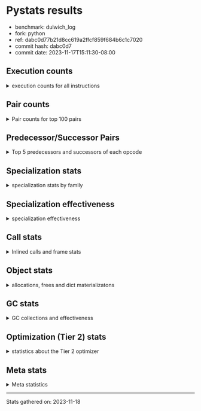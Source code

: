 
# Pystats results

- benchmark: dulwich_log
- fork: python
- ref: dabc0d77b21d8cc619a2ffcf859f684b6c1c7020
- commit hash: dabc0d7
- commit date: 2023-11-17T15:11:30-08:00

## Execution counts

<details>
<summary> execution counts for all instructions </summary>

|Name | Count | Self | Cumulative | Miss ratio | 
|---|---:|---:|---:|---:|
| LOAD_FAST | 50,358,940 | 20.4% | 20.4% |  |
| LOAD_CONST | 20,507,820 | 8.3% | 28.7% |  |
| STORE_FAST | 13,671,040 | 5.5% | 34.2% |  |
| POP_JUMP_IF_FALSE | 12,218,400 | 4.9% | 39.2% |  |
| RESUME_CHECK | 10,354,440 | 4.2% | 43.3% |  |
| LOAD_ATTR_METHOD_NO_DICT | 8,356,620 | 3.4% | 46.7% |  |
| RETURN_VALUE | 7,982,480 | 3.2% | 50.0% |  |
| LOAD_GLOBAL_MODULE | 7,250,860 | 2.9% | 52.9% |  |
| LOAD_ATTR_INSTANCE_VALUE | 6,723,880 | 2.7% | 55.6% |  |
| LOAD_FAST_LOAD_FAST | 6,591,040 | 2.7% | 58.3% |  |
| CALL_PY_EXACT_ARGS | 6,110,600 | 2.5% | 60.8% |  |
| STORE_ATTR_SLOT | 5,253,660 | 2.1% | 62.9% |  |
| LOAD_GLOBAL_BUILTIN | 5,247,420 | 2.1% | 65.0% | 0.0% |
| LOAD_ATTR_SLOT | 4,730,140 | 1.9% | 66.9% |  |
| TO_BOOL_BOOL | 4,465,720 | 1.8% | 68.7% | 0.7% |
| COMPARE_OP | 3,681,020 | 1.5% | 70.2% |  |
| POP_TOP | 3,345,100 | 1.4% | 71.6% |  |
| COMPARE_OP_INT | 2,887,360 | 1.2% | 72.7% |  |
| POP_JUMP_IF_NONE | 2,743,460 | 1.1% | 73.8% |  |
| STORE_FAST_STORE_FAST | 2,503,860 | 1.0% | 74.9% |  |
| CALL_METHOD_DESCRIPTOR_FAST_WITH_KEYWORDS | 2,491,920 | 1.0% | 75.9% |  |
| CALL | 2,387,460 | 1.0% | 76.8% |  |
| BUILD_TUPLE | 2,252,680 | 0.9% | 77.7% |  |
| BINARY_SLICE | 2,005,740 | 0.8% | 78.6% |  |
| UNPACK_SEQUENCE_TWO_TUPLE | 2,001,800 | 0.8% | 79.4% |  |
| LOAD_ATTR_METHOD_WITH_VALUES | 1,992,820 | 0.8% | 80.2% |  |
| PUSH_NULL | 1,877,180 | 0.8% | 80.9% |  |
| POP_JUMP_IF_TRUE | 1,876,620 | 0.8% | 81.7% |  |
| NOP | 1,871,480 | 0.8% | 82.5% |  |
| LOAD_DEREF | 1,862,120 | 0.8% | 83.2% |  |
| BINARY_OP_ADD_INT | 1,818,580 | 0.7% | 83.9% |  |
| RETURN_CONST | 1,748,900 | 0.7% | 84.6% |  |
| BINARY_OP | 1,636,780 | 0.7% | 85.3% |  |
| JUMP_BACKWARD | 1,505,320 | 0.6% | 85.9% |  |
| BUILD_LIST | 1,501,860 | 0.6% | 86.5% |  |
| FOR_ITER | 1,501,760 | 0.6% | 87.1% |  |
| CALL_LEN | 1,499,980 | 0.6% | 87.7% |  |
| LOAD_ATTR_PROPERTY | 1,493,600 | 0.6% | 88.3% |  |
| POP_JUMP_IF_NOT_NONE | 1,373,980 | 0.6% | 88.9% |  |
| CALL_BUILTIN_CLASS | 1,373,940 | 0.6% | 89.5% |  |
| CONTAINS_OP | 1,371,960 | 0.6% | 90.0% |  |
| LOAD_ATTR_MODULE | 1,370,420 | 0.6% | 90.6% | 0.0% |
| STORE_ATTR_INSTANCE_VALUE | 1,368,180 | 0.6% | 91.1% |  |
| BINARY_OP_MULTIPLY_INT | 1,127,180 | 0.5% | 91.6% |  |
| JUMP_FORWARD | 1,009,960 | 0.4% | 92.0% |  |
| TO_BOOL | 1,003,120 | 0.4% | 92.4% |  |
| CALL_BUILTIN_O | 876,040 | 0.4% | 92.7% |  |
| COPY | 875,200 | 0.4% | 93.1% |  |
| GET_ITER | 874,780 | 0.4% | 93.5% |  |
| CALL_METHOD_DESCRIPTOR_O | 871,200 | 0.4% | 93.8% | 0.0% |
| FOR_ITER_GEN | 751,820 | 0.3% | 94.1% |  |
| UNPACK_SEQUENCE_LIST | 751,800 | 0.3% | 94.4% |  |
| INTERPRETER_EXIT | 749,740 | 0.3% | 94.7% |  |
| CALL_BUILTIN_FAST | 748,920 | 0.3% | 95.0% |  |
| CALL_LIST_APPEND | 631,900 | 0.3% | 95.3% |  |
| YIELD_VALUE | 626,760 | 0.3% | 95.5% |  |
| TO_BOOL_INT | 531,560 | 0.2% | 95.7% | 5.7% |
| ENTER_EXECUTOR | 514,520 | 0.2% | 96.0% |  |
| LOAD_ATTR | 510,200 | 0.2% | 96.2% |  |
| BINARY_SUBSCR | 501,600 | 0.2% | 96.4% |  |
| CALL_ISINSTANCE | 499,900 | 0.2% | 96.6% |  |
| CALL_KW | 499,700 | 0.2% | 96.8% |  |
| BINARY_SUBSCR_LIST_INT | 499,680 | 0.2% | 97.0% |  |
| CALL_METHOD_DESCRIPTOR_FAST | 499,640 | 0.2% | 97.2% |  |
| CALL_BUILTIN_FAST_WITH_KEYWORDS | 498,800 | 0.2% | 97.4% | 0.0% |
| UNPACK_SEQUENCE_TUPLE | 375,380 | 0.2% | 97.5% |  |
| CALL_METHOD_DESCRIPTOR_NOARGS | 374,320 | 0.2% | 97.7% |  |
| CALL_PY_WITH_DEFAULTS | 374,240 | 0.2% | 97.8% |  |
| COPY_FREE_VARS | 373,700 | 0.2% | 98.0% |  |
| CHECK_EXC_MATCH | 373,380 | 0.2% | 98.1% |  |
| POP_EXCEPT | 373,380 | 0.2% | 98.3% |  |
| PUSH_EXC_INFO | 373,380 | 0.2% | 98.4% |  |
| BINARY_OP_SUBTRACT_INT | 321,920 | 0.1% | 98.6% |  |
| UNARY_NEGATIVE | 277,700 | 0.1% | 98.7% |  |
| BINARY_SUBSCR_GETITEM | 250,260 | 0.1% | 98.8% |  |
| LOAD_ATTR_METHOD_LAZY_DICT | 250,200 | 0.1% | 98.9% |  |
| SWAP | 249,840 | 0.1% | 99.0% |  |
| BINARY_SUBSCR_DICT | 249,440 | 0.1% | 99.1% |  |
| BINARY_OP_ADD_UNICODE | 248,500 | 0.1% | 99.2% |  |
| FOR_ITER_LIST | 246,960 | 0.1% | 99.3% |  |
| MAKE_FUNCTION | 125,760 | 0.1% | 99.3% |  |
| CALL_BOUND_METHOD_EXACT_ARGS | 125,620 | 0.1% | 99.4% | 0.1% |
| BINARY_SUBSCR_TUPLE_INT | 125,500 | 0.1% | 99.4% |  |
| RETURN_GENERATOR | 125,160 | 0.1% | 99.5% |  |
| LOAD_SUPER_ATTR_METHOD | 125,140 | 0.1% | 99.5% |  |
| END_FOR | 125,120 | 0.1% | 99.6% |  |
| MAKE_CELL | 124,780 | 0.1% | 99.6% |  |
| EXTENDED_ARG | 124,640 | 0.1% | 99.7% |  |
| TO_BOOL_STR | 124,440 | 0.1% | 99.7% |  |
| BUILD_MAP | 124,320 | 0.1% | 99.8% |  |
| EXIT_INIT_CHECK | 124,280 | 0.1% | 99.8% |  |
| CALL_ALLOC_AND_ENTER_INIT | 124,280 | 0.1% | 99.9% |  |
| TO_BOOL_LIST | 124,240 | 0.1% | 99.9% |  |
| BINARY_OP_INPLACE_ADD_UNICODE | 124,220 | 0.1% | 100.0% |  |
| LOAD_GLOBAL | 5,880 | 0.0% | 100.0% |  |
| STORE_ATTR | 4,920 | 0.0% | 100.0% |  |
| RESUME | 1,960 | 0.0% | 100.0% |  |
| FOR_ITER_RANGE | 1,900 | 0.0% | 100.0% |  |
| UNPACK_SEQUENCE | 1,020 | 0.0% | 100.0% |  |
| STORE_NAME | 840 | 0.0% | 100.0% |  |
| IS_OP | 620 | 0.0% | 100.0% |  |
| TO_BOOL_NONE | 240 | 0.0% | 100.0% | 16.7% |
| SET_FUNCTION_ATTRIBUTE | 240 | 0.0% | 100.0% |  |
| FOR_ITER_TUPLE | 240 | 0.0% | 100.0% |  |
| CALL_FUNCTION_EX | 220 | 0.0% | 100.0% |  |
| IMPORT_FROM | 220 | 0.0% | 100.0% |  |
| LOAD_NAME | 220 | 0.0% | 100.0% |  |
| BEFORE_WITH | 200 | 0.0% | 100.0% |  |
| IMPORT_NAME | 200 | 0.0% | 100.0% |  |
| STORE_SUBSCR | 180 | 0.0% | 100.0% |  |
| LOAD_FAST_CHECK | 180 | 0.0% | 100.0% |  |
| STORE_SUBSCR_DICT | 180 | 0.0% | 100.0% |  |
| DICT_MERGE | 140 | 0.0% | 100.0% |  |
| STORE_FAST_LOAD_FAST | 140 | 0.0% | 100.0% |  |
| COMPARE_OP_STR | 140 | 0.0% | 100.0% |  |
| LIST_APPEND | 120 | 0.0% | 100.0% |  |
| LOAD_FAST_AND_CLEAR | 120 | 0.0% | 100.0% |  |
| CALL_INTRINSIC_1 | 100 | 0.0% | 100.0% |  |
| LIST_EXTEND | 100 | 0.0% | 100.0% |  |
| LOAD_BUILD_CLASS | 60 | 0.0% | 100.0% |  |
| LOAD_SUPER_ATTR | 60 | 0.0% | 100.0% |  |
| BINARY_OP_SUBTRACT_FLOAT | 60 | 0.0% | 100.0% |  |
| CALL_STR_1 | 60 | 0.0% | 100.0% |  |
| BUILD_CONST_KEY_MAP | 40 | 0.0% | 100.0% |  |
| DELETE_SUBSCR | 20 | 0.0% | 100.0% |  |
| CALL_TUPLE_1 | 20 | 0.0% | 100.0% |  |
| CALL_TYPE_1 | 20 | 0.0% | 100.0% |  |
| COMPARE_OP_FLOAT | 20 | 0.0% | 100.0% |  |


</details>

## Pair counts

<details>
<summary> Pair counts for top 100 pairs </summary>

|Pair | Count | Self | Cumulative | 
|---|---:|---:|---:|
| POP_JUMP_IF_FALSE LOAD_FAST | 7,762,700 | 3.1% | 3.1% |
| LOAD_FAST LOAD_CONST | 6,620,080 | 2.7% | 5.8% |
| STORE_FAST LOAD_FAST | 6,282,260 | 2.5% | 8.4% |
| RESUME_CHECK LOAD_FAST | 5,983,500 | 2.4% | 10.8% |
| CALL_PY_EXACT_ARGS RESUME_CHECK | 5,861,280 | 2.4% | 13.2% |
| LOAD_FAST LOAD_ATTR_INSTANCE_VALUE | 5,107,280 | 2.1% | 15.2% |
| LOAD_FAST LOAD_ATTR_SLOT | 4,604,520 | 1.9% | 17.1% |
| LOAD_FAST LOAD_ATTR_METHOD_NO_DICT | 4,500,380 | 1.8% | 18.9% |
| LOAD_FAST STORE_ATTR_SLOT | 4,127,360 | 1.7% | 20.6% |
| LOAD_GLOBAL_BUILTIN LOAD_FAST | 3,999,820 | 1.6% | 22.2% |
| LOAD_ATTR_METHOD_NO_DICT LOAD_CONST | 3,870,620 | 1.6% | 23.8% |
| TO_BOOL_BOOL POP_JUMP_IF_FALSE | 3,869,000 | 1.6% | 25.3% |
| COMPARE_OP POP_JUMP_IF_FALSE | 3,580,000 | 1.4% | 26.8% |
| LOAD_FAST CALL_PY_EXACT_ARGS | 3,247,460 | 1.3% | 28.1% |
| LOAD_FAST LOAD_GLOBAL_MODULE | 2,879,700 | 1.2% | 29.3% |
| LOAD_CONST CALL_METHOD_DESCRIPTOR_FAST_WITH_KEYWORDS | 2,491,840 | 1.0% | 30.3% |
| LOAD_CONST LOAD_CONST | 2,256,440 | 0.9% | 31.2% |
| LOAD_GLOBAL_MODULE COMPARE_OP | 2,254,360 | 0.9% | 32.1% |
| LOAD_ATTR_METHOD_NO_DICT LOAD_FAST | 1,996,120 | 0.8% | 32.9% |
| LOAD_ATTR_INSTANCE_VALUE LOAD_FAST | 1,991,000 | 0.8% | 33.7% |
| STORE_ATTR_SLOT LOAD_FAST | 1,876,460 | 0.8% | 34.5% |
| LOAD_GLOBAL_MODULE LOAD_FAST | 1,875,220 | 0.8% | 35.2% |
| LOAD_ATTR_METHOD_NO_DICT CALL_PY_EXACT_ARGS | 1,865,040 | 0.8% | 36.0% |
| LOAD_CONST LOAD_FAST | 1,754,500 | 0.7% | 36.7% |
| LOAD_CONST COMPARE_OP_INT | 1,751,620 | 0.7% | 37.4% |
| UNPACK_SEQUENCE_TWO_TUPLE STORE_FAST_STORE_FAST | 1,751,600 | 0.7% | 38.1% |
| POP_JUMP_IF_NONE LOAD_FAST | 1,743,260 | 0.7% | 38.8% |
| CALL_METHOD_DESCRIPTOR_FAST_WITH_KEYWORDS RETURN_VALUE | 1,740,120 | 0.7% | 39.5% |
| RETURN_VALUE LOAD_ATTR_METHOD_NO_DICT | 1,740,080 | 0.7% | 40.2% |
| LOAD_CONST STORE_FAST | 1,723,460 | 0.7% | 40.9% |
| COMPARE_OP_INT POP_JUMP_IF_FALSE | 1,635,920 | 0.7% | 41.6% |
| LOAD_CONST BINARY_SLICE | 1,628,180 | 0.7% | 42.2% |
| LOAD_CONST BINARY_OP | 1,503,860 | 0.6% | 42.8% |
| NOP LOAD_FAST | 1,496,420 | 0.6% | 43.5% |
| LOAD_FAST LOAD_ATTR_PROPERTY | 1,493,340 | 0.6% | 44.1% |
| POP_TOP LOAD_FAST | 1,470,720 | 0.6% | 44.7% |
| LOAD_CONST CALL | 1,379,540 | 0.6% | 45.2% |
| CALL TO_BOOL_BOOL | 1,376,720 | 0.6% | 45.8% |
| STORE_FAST LOAD_CONST | 1,376,620 | 0.6% | 46.3% |
| LOAD_FAST LOAD_FAST | 1,376,100 | 0.6% | 46.9% |
| LOAD_FAST POP_JUMP_IF_NONE | 1,375,620 | 0.6% | 47.4% |
| LOAD_FAST CALL_LEN | 1,375,620 | 0.6% | 48.0% |
| LOAD_ATTR_PROPERTY RESUME_CHECK | 1,369,460 | 0.6% | 48.5% |
| STORE_FAST_STORE_FAST LOAD_FAST | 1,251,420 | 0.5% | 49.1% |
| STORE_FAST LOAD_GLOBAL_BUILTIN | 1,251,200 | 0.5% | 49.6% |
| BUILD_TUPLE RETURN_VALUE | 1,251,180 | 0.5% | 50.1% |
| PUSH_NULL LOAD_FAST | 1,251,080 | 0.5% | 50.6% |
| LOAD_FAST STORE_FAST | 1,250,300 | 0.5% | 51.1% |
| RETURN_VALUE STORE_FAST | 1,250,120 | 0.5% | 51.6% |
| CONTAINS_OP POP_JUMP_IF_FALSE | 1,247,660 | 0.5% | 52.1% |
| LOAD_FAST LOAD_ATTR_METHOD_WITH_VALUES | 1,246,280 | 0.5% | 52.6% |
| LOAD_DEREF LOAD_ATTR_INSTANCE_VALUE | 1,241,800 | 0.5% | 53.1% |
| LOAD_FAST_LOAD_FAST STORE_ATTR_SLOT | 1,125,140 | 0.5% | 53.6% |
| STORE_FAST LOAD_GLOBAL_MODULE | 1,124,820 | 0.5% | 54.0% |
| RESUME_CHECK LOAD_GLOBAL_BUILTIN | 1,124,240 | 0.5% | 54.5% |
| LOAD_GLOBAL_MODULE LOAD_ATTR_MODULE | 1,121,880 | 0.5% | 54.9% |
| LOAD_ATTR_METHOD_WITH_VALUES LOAD_FAST | 1,121,660 | 0.5% | 55.4% |
| LOAD_ATTR_SLOT RETURN_VALUE | 1,119,280 | 0.5% | 55.8% |
| CALL_LEN LOAD_CONST | 1,000,840 | 0.4% | 56.2% |
| STORE_ATTR_SLOT LOAD_CONST | 1,000,640 | 0.4% | 56.6% |
| FOR_ITER STORE_FAST | 1,000,480 | 0.4% | 57.0% |
| POP_JUMP_IF_NOT_NONE LOAD_FAST | 999,500 | 0.4% | 57.4% |
| LOAD_CONST COMPARE_OP | 974,300 | 0.4% | 57.8% |
| POP_JUMP_IF_FALSE LOAD_FAST_LOAD_FAST | 947,500 | 0.4% | 58.2% |
| LOAD_CONST BINARY_OP_ADD_INT | 939,860 | 0.4% | 58.6% |
| STORE_FAST LOAD_FAST_LOAD_FAST | 877,460 | 0.4% | 59.0% |
| LOAD_FAST_LOAD_FAST LOAD_CONST | 877,160 | 0.4% | 59.3% |
| LOAD_CONST BINARY_OP_MULTIPLY_INT | 876,780 | 0.4% | 59.7% |
| LOAD_FAST TO_BOOL | 876,400 | 0.4% | 60.0% |
| RETURN_VALUE UNPACK_SEQUENCE_TWO_TUPLE | 875,480 | 0.4% | 60.4% |
| JUMP_BACKWARD FOR_ITER | 875,320 | 0.4% | 60.7% |
| LOAD_FAST POP_JUMP_IF_NOT_NONE | 874,000 | 0.4% | 61.1% |
| POP_JUMP_IF_FALSE LOAD_GLOBAL_MODULE | 872,880 | 0.4% | 61.4% |
| LOAD_FAST TO_BOOL_BOOL | 872,520 | 0.4% | 61.8% |
| RETURN_VALUE RETURN_VALUE | 872,420 | 0.4% | 62.1% |
| LOAD_ATTR_SLOT POP_JUMP_IF_NONE | 870,080 | 0.4% | 62.5% |
| LOAD_ATTR_SLOT LOAD_ATTR_METHOD_NO_DICT | 870,040 | 0.4% | 62.8% |
| LOAD_ATTR_SLOT TO_BOOL_BOOL | 870,040 | 0.4% | 63.2% |
| LOAD_ATTR_INSTANCE_VALUE LOAD_ATTR_METHOD_NO_DICT | 869,820 | 0.4% | 63.6% |
| UNPACK_SEQUENCE_LIST STORE_FAST_STORE_FAST | 751,800 | 0.3% | 63.9% |
| CALL_METHOD_DESCRIPTOR_FAST_WITH_KEYWORDS UNPACK_SEQUENCE_LIST | 751,760 | 0.3% | 64.2% |
| CALL STORE_FAST | 751,260 | 0.3% | 64.5% |
| BINARY_SLICE STORE_FAST | 751,160 | 0.3% | 64.8% |
| COMPARE_OP_INT POP_JUMP_IF_TRUE | 750,920 | 0.3% | 65.1% |
| BUILD_LIST LOAD_FAST | 750,840 | 0.3% | 65.4% |
| BUILD_LIST STORE_FAST | 750,740 | 0.3% | 65.7% |
| CALL_BUILTIN_CLASS STORE_FAST | 750,680 | 0.3% | 66.0% |
| STORE_ATTR_SLOT RETURN_CONST | 750,520 | 0.3% | 66.3% |
| STORE_FAST JUMP_BACKWARD | 750,180 | 0.3% | 66.6% |
| RESUME_CHECK LOAD_GLOBAL_MODULE | 749,480 | 0.3% | 66.9% |
| LOAD_FAST RETURN_VALUE | 749,240 | 0.3% | 67.2% |
| STORE_FAST NOP | 748,980 | 0.3% | 67.5% |
| POP_JUMP_IF_TRUE LOAD_FAST | 748,880 | 0.3% | 67.8% |
| POP_JUMP_IF_FALSE POP_TOP | 748,740 | 0.3% | 68.1% |
| LOAD_ATTR_MODULE PUSH_NULL | 748,360 | 0.3% | 68.4% |
| LOAD_ATTR_INSTANCE_VALUE CONTAINS_OP | 745,800 | 0.3% | 68.7% |
| TO_BOOL POP_JUMP_IF_FALSE | 627,380 | 0.3% | 69.0% |
| BINARY_SLICE RETURN_VALUE | 627,040 | 0.3% | 69.2% |
| BINARY_OP STORE_FAST | 626,900 | 0.3% | 69.5% |
| BUILD_TUPLE YIELD_VALUE | 626,720 | 0.3% | 69.7% |


</details>

## Predecessor/Successor Pairs

<details>
<summary> Top 5 predecessors and successors of each opcode </summary>

### BINARY_SLICE

<details>
<summary> Successors and predecessors for BINARY_SLICE </summary>

|Predecessors | Count | Percentage | 
|---|---:|---:|
| LOAD_CONST | 1,628,180 | 81.2% |
| BINARY_OP_ADD_INT | 377,280 | 18.8% |
| BINARY_OP | 200 | 0.0% |
| LOAD_FAST | 60 | 0.0% |
| UNARY_NEGATIVE | 20 | 0.0% |

|Successors | Count | Percentage | 
|---|---:|---:|
| STORE_FAST | 751,160 | 37.5% |
| RETURN_VALUE | 627,040 | 31.3% |
| CALL_BUILTIN_CLASS | 375,160 | 18.7% |
| CALL_BUILTIN_O | 251,300 | 12.5% |
| CALL | 440 | 0.0% |


</details>

### CACHE

<details>
<summary> Successors and predecessors for CACHE </summary>

|Successors | Count | Percentage | 
|---|---:|---:|
| RESUME_CHECK | 499,320 | 66.6% |
| COPY_FREE_VARS | 125,220 | 16.7% |
| MAKE_CELL | 124,660 | 16.6% |
| RESUME | 500 | 0.1% |
| POP_TOP | 60 | 0.0% |


</details>

### BEFORE_WITH

<details>
<summary> Successors and predecessors for BEFORE_WITH </summary>

|Predecessors | Count | Percentage | 
|---|---:|---:|
| CALL | 80 | 40.0% |
| RETURN_VALUE | 60 | 30.0% |
| LOAD_ATTR_INSTANCE_VALUE | 40 | 20.0% |
| CALL_BUILTIN_FAST_WITH_KEYWORDS | 20 | 10.0% |

|Successors | Count | Percentage | 
|---|---:|---:|
| POP_TOP | 160 | 80.0% |
| STORE_FAST | 40 | 20.0% |


</details>

### BINARY_OP_INPLACE_ADD_UNICODE

<details>
<summary> Successors and predecessors for BINARY_OP_INPLACE_ADD_UNICODE </summary>

|Predecessors | Count | Percentage | 
|---|---:|---:|
| BINARY_OP_ADD_UNICODE | 124,220 | 100.0% |

|Successors | Count | Percentage | 
|---|---:|---:|
| JUMP_BACKWARD | 124,220 | 100.0% |


</details>

### BINARY_SUBSCR

<details>
<summary> Successors and predecessors for BINARY_SUBSCR </summary>

|Predecessors | Count | Percentage | 
|---|---:|---:|
| LOAD_CONST | 500,800 | 99.8% |
| BINARY_SUBSCR | 560 | 0.1% |
| LOAD_FAST | 160 | 0.0% |
| LOAD_FAST_LOAD_FAST | 40 | 0.0% |
| BINARY_OP | 20 | 0.0% |

|Successors | Count | Percentage | 
|---|---:|---:|
| LOAD_CONST | 500,560 | 99.8% |
| BINARY_SUBSCR | 560 | 0.1% |
| STORE_FAST | 100 | 0.0% |
| BINARY_SUBSCR_LIST_INT | 100 | 0.0% |
| RETURN_VALUE | 80 | 0.0% |


</details>

### CHECK_EXC_MATCH

<details>
<summary> Successors and predecessors for CHECK_EXC_MATCH </summary>

|Predecessors | Count | Percentage | 
|---|---:|---:|
| LOAD_GLOBAL_BUILTIN | 373,320 | 100.0% |
| LOAD_GLOBAL | 60 | 0.0% |

|Successors | Count | Percentage | 
|---|---:|---:|
| POP_JUMP_IF_FALSE | 373,380 | 100.0% |


</details>

### DELETE_SUBSCR

<details>
<summary> Successors and predecessors for DELETE_SUBSCR </summary>

|Predecessors | Count | Percentage | 
|---|---:|---:|
| LOAD_FAST | 20 | 100.0% |

|Successors | Count | Percentage | 
|---|---:|---:|
| LOAD_GLOBAL_MODULE | 20 | 100.0% |


</details>

### END_FOR

<details>
<summary> Successors and predecessors for END_FOR </summary>

|Predecessors | Count | Percentage | 
|---|---:|---:|
| RETURN_CONST | 125,120 | 100.0% |

|Successors | Count | Percentage | 
|---|---:|---:|
| LOAD_FAST | 125,120 | 100.0% |


</details>

### EXIT_INIT_CHECK

<details>
<summary> Successors and predecessors for EXIT_INIT_CHECK </summary>

|Predecessors | Count | Percentage | 
|---|---:|---:|
| RETURN_CONST | 124,280 | 100.0% |

|Successors | Count | Percentage | 
|---|---:|---:|
| RETURN_VALUE | 124,280 | 100.0% |


</details>

### GET_ITER

<details>
<summary> Successors and predecessors for GET_ITER </summary>

|Predecessors | Count | Percentage | 
|---|---:|---:|
| CALL_BUILTIN_CLASS | 374,640 | 42.8% |
| RETURN_VALUE | 249,380 | 28.5% |
| LOAD_FAST | 125,320 | 14.3% |
| RETURN_GENERATOR | 125,120 | 14.3% |
| CALL | 180 | 0.0% |

|Successors | Count | Percentage | 
|---|---:|---:|
| FOR_ITER | 624,920 | 71.4% |
| FOR_ITER_GEN | 125,100 | 14.3% |
| FOR_ITER_LIST | 124,240 | 14.2% |
| FOR_ITER_RANGE | 360 | 0.0% |
| LOAD_FAST_AND_CLEAR | 120 | 0.0% |


</details>

### INTERPRETER_EXIT

<details>
<summary> Successors and predecessors for INTERPRETER_EXIT </summary>

|Predecessors | Count | Percentage | 
|---|---:|---:|
| RETURN_CONST | 500,800 | 66.8% |
| RETURN_VALUE | 248,880 | 33.2% |
| YIELD_VALUE | 60 | 0.0% |


</details>

### LOAD_BUILD_CLASS

<details>
<summary> Successors and predecessors for LOAD_BUILD_CLASS </summary>

|Predecessors | Count | Percentage | 
|---|---:|---:|
| STORE_NAME | 60 | 100.0% |

|Successors | Count | Percentage | 
|---|---:|---:|
| PUSH_NULL | 60 | 100.0% |


</details>

### MAKE_FUNCTION

<details>
<summary> Successors and predecessors for MAKE_FUNCTION </summary>

|Predecessors | Count | Percentage | 
|---|---:|---:|
| LOAD_CONST | 125,760 | 100.0% |

|Successors | Count | Percentage | 
|---|---:|---:|
| STORE_FAST | 125,180 | 99.5% |
| SET_FUNCTION_ATTRIBUTE | 240 | 0.2% |
| STORE_NAME | 240 | 0.2% |
| LOAD_CONST | 60 | 0.0% |
| BUILD_TUPLE | 20 | 0.0% |


</details>

### NOP

<details>
<summary> Successors and predecessors for NOP </summary>

|Predecessors | Count | Percentage | 
|---|---:|---:|
| STORE_FAST | 748,980 | 40.0% |
| RESUME_CHECK | 622,180 | 33.2% |
| POP_JUMP_IF_TRUE | 250,360 | 13.4% |
| POP_JUMP_IF_FALSE | 125,180 | 6.7% |
| FOR_ITER | 124,200 | 6.6% |

|Successors | Count | Percentage | 
|---|---:|---:|
| LOAD_FAST | 1,496,420 | 80.0% |
| LOAD_GLOBAL_MODULE | 250,420 | 13.4% |
| LOAD_GLOBAL_BUILTIN | 124,180 | 6.6% |
| LOAD_FAST_LOAD_FAST | 160 | 0.0% |
| LOAD_CONST | 100 | 0.0% |


</details>

### POP_EXCEPT

<details>
<summary> Successors and predecessors for POP_EXCEPT </summary>

|Predecessors | Count | Percentage | 
|---|---:|---:|
| POP_TOP | 373,340 | 100.0% |
| STORE_FAST | 40 | 0.0% |

|Successors | Count | Percentage | 
|---|---:|---:|
| JUMP_FORWARD | 249,160 | 66.7% |
| RETURN_CONST | 124,180 | 33.3% |
| ENTER_EXECUTOR | 40 | 0.0% |


</details>

### POP_TOP

<details>
<summary> Successors and predecessors for POP_TOP </summary>

|Predecessors | Count | Percentage | 
|---|---:|---:|
| POP_JUMP_IF_FALSE | 748,740 | 22.4% |
| RESUME_CHECK | 626,720 | 18.7% |
| RETURN_CONST | 626,060 | 18.7% |
| CALL_METHOD_DESCRIPTOR_O | 620,640 | 18.6% |
| SWAP | 125,180 | 3.7% |

|Successors | Count | Percentage | 
|---|---:|---:|
| LOAD_FAST | 1,470,720 | 44.0% |
| RETURN_CONST | 374,860 | 11.2% |
| POP_EXCEPT | 373,340 | 11.2% |
| LOAD_CONST | 250,480 | 7.5% |
| RETURN_VALUE | 125,240 | 3.7% |


</details>

### PUSH_EXC_INFO

<details>
<summary> Successors and predecessors for PUSH_EXC_INFO </summary>

|Predecessors | Count | Percentage | 
|---|---:|---:|
| BINARY_SUBSCR_DICT | 249,160 | 66.7% |
| CALL_BUILTIN_FAST_WITH_KEYWORDS | 124,180 | 33.3% |
| BINARY_SUBSCR | 40 | 0.0% |

|Successors | Count | Percentage | 
|---|---:|---:|
| LOAD_GLOBAL_BUILTIN | 373,280 | 100.0% |
| LOAD_GLOBAL | 100 | 0.0% |


</details>

### PUSH_NULL

<details>
<summary> Successors and predecessors for PUSH_NULL </summary>

|Predecessors | Count | Percentage | 
|---|---:|---:|
| LOAD_ATTR_MODULE | 748,360 | 39.9% |
| LOAD_FAST_LOAD_FAST | 501,600 | 26.7% |
| LOAD_FAST | 376,500 | 20.1% |
| LOAD_ATTR | 125,400 | 6.7% |
| RETURN_VALUE | 125,120 | 6.7% |

|Successors | Count | Percentage | 
|---|---:|---:|
| LOAD_FAST | 1,251,080 | 66.6% |
| LOAD_CONST | 125,820 | 6.7% |
| CALL | 125,580 | 6.7% |
| LOAD_FAST_LOAD_FAST | 125,480 | 6.7% |
| CALL_BUILTIN_FAST_WITH_KEYWORDS | 124,960 | 6.7% |


</details>

### RETURN_GENERATOR

<details>
<summary> Successors and predecessors for RETURN_GENERATOR </summary>

|Predecessors | Count | Percentage | 
|---|---:|---:|
| CALL_PY_EXACT_ARGS | 125,100 | 100.0% |
| COPY_FREE_VARS | 40 | 0.0% |
| CALL | 20 | 0.0% |

|Successors | Count | Percentage | 
|---|---:|---:|
| GET_ITER | 125,120 | 100.0% |
| CALL | 40 | 0.0% |


</details>

### RETURN_VALUE

<details>
<summary> Successors and predecessors for RETURN_VALUE </summary>

|Predecessors | Count | Percentage | 
|---|---:|---:|
| CALL_METHOD_DESCRIPTOR_FAST_WITH_KEYWORDS | 1,740,120 | 21.8% |
| BUILD_TUPLE | 1,251,180 | 15.7% |
| LOAD_ATTR_SLOT | 1,119,280 | 14.0% |
| RETURN_VALUE | 872,420 | 10.9% |
| LOAD_FAST | 749,240 | 9.4% |

|Successors | Count | Percentage | 
|---|---:|---:|
| LOAD_ATTR_METHOD_NO_DICT | 1,740,080 | 21.8% |
| STORE_FAST | 1,250,120 | 15.7% |
| UNPACK_SEQUENCE_TWO_TUPLE | 875,480 | 11.0% |
| RETURN_VALUE | 872,420 | 10.9% |
| BUILD_TUPLE | 626,600 | 7.8% |


</details>

### STORE_SUBSCR

<details>
<summary> Successors and predecessors for STORE_SUBSCR </summary>

|Predecessors | Count | Percentage | 
|---|---:|---:|
| LOAD_FAST | 120 | 66.7% |
| LOAD_CONST | 40 | 22.2% |
| STORE_SUBSCR | 20 | 11.1% |

|Successors | Count | Percentage | 
|---|---:|---:|
| JUMP_BACKWARD | 80 | 44.4% |
| STORE_SUBSCR_DICT | 40 | 22.2% |
| STORE_SUBSCR | 20 | 11.1% |
| JUMP_FORWARD | 20 | 11.1% |
| LOAD_FAST | 20 | 11.1% |


</details>

### TO_BOOL

<details>
<summary> Successors and predecessors for TO_BOOL </summary>

|Predecessors | Count | Percentage | 
|---|---:|---:|
| LOAD_FAST | 876,400 | 87.4% |
| LOAD_ATTR_INSTANCE_VALUE | 124,280 | 12.4% |
| TO_BOOL | 1,200 | 0.1% |
| CALL | 360 | 0.0% |
| BINARY_OP | 280 | 0.0% |

|Successors | Count | Percentage | 
|---|---:|---:|
| POP_JUMP_IF_FALSE | 627,380 | 62.5% |
| POP_JUMP_IF_TRUE | 373,740 | 37.3% |
| TO_BOOL | 1,200 | 0.1% |
| TO_BOOL_BOOL | 540 | 0.1% |
| TO_BOOL_INT | 160 | 0.0% |


</details>

### UNARY_NEGATIVE

<details>
<summary> Successors and predecessors for UNARY_NEGATIVE </summary>

|Predecessors | Count | Percentage | 
|---|---:|---:|
| LOAD_FAST | 153,520 | 55.3% |
| RETURN_VALUE | 124,140 | 44.7% |
| CALL | 20 | 0.0% |
| LOAD_ATTR | 20 | 0.0% |

|Successors | Count | Percentage | 
|---|---:|---:|
| STORE_FAST | 153,520 | 55.3% |
| LOAD_FAST | 124,160 | 44.7% |
| BINARY_SLICE | 20 | 0.0% |


</details>

### BINARY_OP

<details>
<summary> Successors and predecessors for BINARY_OP </summary>

|Predecessors | Count | Percentage | 
|---|---:|---:|
| LOAD_CONST | 1,503,860 | 91.9% |
| BINARY_OP_ADD_INT | 125,540 | 7.7% |
| BINARY_OP | 5,420 | 0.3% |
| LOAD_FAST | 1,020 | 0.1% |
| BINARY_OP_MULTIPLY_INT | 480 | 0.0% |

|Successors | Count | Percentage | 
|---|---:|---:|
| STORE_FAST | 626,900 | 38.3% |
| TO_BOOL_INT | 376,920 | 23.0% |
| CALL_BUILTIN_CLASS | 250,200 | 15.3% |
| BINARY_OP_ADD_INT | 125,720 | 7.7% |
| LOAD_FAST | 125,440 | 7.7% |


</details>

### BUILD_CONST_KEY_MAP

<details>
<summary> Successors and predecessors for BUILD_CONST_KEY_MAP </summary>

|Predecessors | Count | Percentage | 
|---|---:|---:|
| LOAD_CONST | 40 | 100.0% |

|Successors | Count | Percentage | 
|---|---:|---:|
| RETURN_VALUE | 20 | 50.0% |
| STORE_FAST | 20 | 50.0% |


</details>

### BUILD_LIST

<details>
<summary> Successors and predecessors for BUILD_LIST </summary>

|Predecessors | Count | Percentage | 
|---|---:|---:|
| STORE_FAST | 500,420 | 33.3% |
| STORE_ATTR_SLOT | 500,280 | 33.3% |
| RESUME_CHECK | 250,160 | 16.7% |
| LOAD_FAST | 125,280 | 8.3% |
| POP_TOP | 125,200 | 8.3% |

|Successors | Count | Percentage | 
|---|---:|---:|
| LOAD_FAST | 750,840 | 50.0% |
| STORE_FAST | 750,740 | 50.0% |
| SWAP | 120 | 0.0% |
| CALL | 40 | 0.0% |
| COMPARE_OP | 40 | 0.0% |


</details>

### BUILD_MAP

<details>
<summary> Successors and predecessors for BUILD_MAP </summary>

|Predecessors | Count | Percentage | 
|---|---:|---:|
| STORE_ATTR_INSTANCE_VALUE | 124,140 | 99.9% |
| CALL_INTRINSIC_1 | 100 | 0.1% |
| LOAD_FAST | 40 | 0.0% |
| STORE_ATTR | 20 | 0.0% |
| RESUME | 20 | 0.0% |

|Successors | Count | Percentage | 
|---|---:|---:|
| LOAD_FAST | 124,320 | 100.0% |


</details>

### BUILD_TUPLE

<details>
<summary> Successors and predecessors for BUILD_TUPLE </summary>

|Predecessors | Count | Percentage | 
|---|---:|---:|
| RETURN_VALUE | 626,600 | 27.8% |
| LOAD_FAST_LOAD_FAST | 625,640 | 27.8% |
| LOAD_FAST | 499,700 | 22.2% |
| BUILD_TUPLE | 250,240 | 11.1% |
| CALL_METHOD_DESCRIPTOR_FAST | 125,100 | 5.6% |

|Successors | Count | Percentage | 
|---|---:|---:|
| RETURN_VALUE | 1,251,180 | 55.5% |
| YIELD_VALUE | 626,720 | 27.8% |
| BUILD_TUPLE | 250,240 | 11.1% |
| CALL_BUILTIN_FAST | 124,120 | 5.5% |
| LOAD_CONST | 220 | 0.0% |


</details>

### CALL

<details>
<summary> Successors and predecessors for CALL </summary>

|Predecessors | Count | Percentage | 
|---|---:|---:|
| LOAD_CONST | 1,379,540 | 57.8% |
| LOAD_FAST | 501,700 | 21.0% |
| LOAD_FAST_LOAD_FAST | 249,460 | 10.4% |
| PUSH_NULL | 125,580 | 5.3% |
| CALL_METHOD_DESCRIPTOR_O | 125,100 | 5.2% |

|Successors | Count | Percentage | 
|---|---:|---:|
| TO_BOOL_BOOL | 1,376,720 | 57.7% |
| STORE_FAST | 751,260 | 31.5% |
| LOAD_FAST | 125,480 | 5.3% |
| RESUME_CHECK | 124,700 | 5.2% |
| CALL | 2,740 | 0.1% |


</details>

### CALL_FUNCTION_EX

<details>
<summary> Successors and predecessors for CALL_FUNCTION_EX </summary>

|Predecessors | Count | Percentage | 
|---|---:|---:|
| DICT_MERGE | 140 | 63.6% |
| LOAD_FAST | 80 | 36.4% |

|Successors | Count | Percentage | 
|---|---:|---:|
| RETURN_VALUE | 120 | 54.5% |
| COPY_FREE_VARS | 80 | 36.4% |
| RESUME_CHECK | 20 | 9.1% |


</details>

### CALL_INTRINSIC_1

<details>
<summary> Successors and predecessors for CALL_INTRINSIC_1 </summary>

|Predecessors | Count | Percentage | 
|---|---:|---:|
| LIST_EXTEND | 100 | 100.0% |

|Successors | Count | Percentage | 
|---|---:|---:|
| BUILD_MAP | 100 | 100.0% |


</details>

### CALL_KW

<details>
<summary> Successors and predecessors for CALL_KW </summary>

|Predecessors | Count | Percentage | 
|---|---:|---:|
| LOAD_CONST | 499,700 | 100.0% |

|Successors | Count | Percentage | 
|---|---:|---:|
| RESUME_CHECK | 375,280 | 75.1% |
| RETURN_VALUE | 124,180 | 24.9% |
| RESUME | 120 | 0.0% |
| STORE_FAST | 100 | 0.0% |
| LOAD_FAST | 20 | 0.0% |


</details>

### COMPARE_OP

<details>
<summary> Successors and predecessors for COMPARE_OP </summary>

|Predecessors | Count | Percentage | 
|---|---:|---:|
| LOAD_GLOBAL_MODULE | 2,254,360 | 61.2% |
| LOAD_CONST | 974,300 | 26.5% |
| LOAD_FAST_LOAD_FAST | 448,260 | 12.2% |
| COMPARE_OP | 3,380 | 0.1% |
| LOAD_GLOBAL | 260 | 0.0% |

|Successors | Count | Percentage | 
|---|---:|---:|
| POP_JUMP_IF_FALSE | 3,580,000 | 97.3% |
| STORE_FAST | 96,720 | 2.6% |
| COMPARE_OP | 3,380 | 0.1% |
| COMPARE_OP_INT | 640 | 0.0% |
| POP_JUMP_IF_TRUE | 200 | 0.0% |


</details>

### CONTAINS_OP

<details>
<summary> Successors and predecessors for CONTAINS_OP </summary>

|Predecessors | Count | Percentage | 
|---|---:|---:|
| LOAD_ATTR_INSTANCE_VALUE | 745,800 | 54.4% |
| LOAD_GLOBAL_MODULE | 375,200 | 27.3% |
| LOAD_CONST | 250,260 | 18.2% |
| LOAD_FAST | 320 | 0.0% |
| LOAD_ATTR | 140 | 0.0% |

|Successors | Count | Percentage | 
|---|---:|---:|
| POP_JUMP_IF_FALSE | 1,247,660 | 90.9% |
| STORE_FAST | 124,180 | 9.1% |
| POP_JUMP_IF_TRUE | 120 | 0.0% |


</details>

### COPY

<details>
<summary> Successors and predecessors for COPY </summary>

|Predecessors | Count | Percentage | 
|---|---:|---:|
| COMPARE_OP_INT | 500,440 | 57.2% |
| LOAD_CONST | 153,520 | 17.5% |
| LOAD_FAST | 124,380 | 14.2% |
| POP_JUMP_IF_FALSE | 96,800 | 11.1% |
| COMPARE_OP | 40 | 0.0% |

|Successors | Count | Percentage | 
|---|---:|---:|
| TO_BOOL_BOOL | 596,720 | 68.2% |
| TO_BOOL_INT | 153,880 | 17.6% |
| LOAD_ATTR_INSTANCE_VALUE | 124,140 | 14.2% |
| TO_BOOL | 240 | 0.0% |
| TO_BOOL_NONE | 120 | 0.0% |


</details>

### COPY_FREE_VARS

<details>
<summary> Successors and predecessors for COPY_FREE_VARS </summary>

|Predecessors | Count | Percentage | 
|---|---:|---:|
| CACHE | 125,220 | 33.5% |
| CALL_PY_EXACT_ARGS | 124,180 | 33.2% |
| LOAD_ATTR_PROPERTY | 124,140 | 33.2% |
| CALL | 80 | 0.0% |
| CALL_FUNCTION_EX | 80 | 0.0% |

|Successors | Count | Percentage | 
|---|---:|---:|
| RESUME_CHECK | 373,520 | 100.0% |
| RESUME | 140 | 0.0% |
| RETURN_GENERATOR | 40 | 0.0% |


</details>

### DICT_MERGE

<details>
<summary> Successors and predecessors for DICT_MERGE </summary>

|Predecessors | Count | Percentage | 
|---|---:|---:|
| LOAD_FAST | 140 | 100.0% |

|Successors | Count | Percentage | 
|---|---:|---:|
| CALL_FUNCTION_EX | 140 | 100.0% |


</details>

### ENTER_EXECUTOR

<details>
<summary> Successors and predecessors for ENTER_EXECUTOR </summary>

|Predecessors | Count | Percentage | 
|---|---:|---:|
| POP_JUMP_IF_FALSE | 384,440 | 74.7% |
| POP_TOP | 124,700 | 24.2% |
| CALL_LIST_APPEND | 4,780 | 0.9% |
| JUMP_BACKWARD | 160 | 0.0% |
| POP_JUMP_IF_TRUE | 160 | 0.0% |

|Successors | Count | Percentage | 
|---|---:|---:|
| POP_JUMP_IF_FALSE | 259,760 | 50.5% |
| CALL_LIST_APPEND | 129,580 | 25.2% |
| FOR_ITER_LIST | 122,240 | 23.8% |
| BINARY_SUBSCR_GETITEM | 2,480 | 0.5% |
| FOR_ITER_RANGE | 160 | 0.0% |


</details>

### EXTENDED_ARG

<details>
<summary> Successors and predecessors for EXTENDED_ARG </summary>

|Predecessors | Count | Percentage | 
|---|---:|---:|
| TO_BOOL_LIST | 124,220 | 99.7% |
| POP_JUMP_IF_FALSE | 340 | 0.3% |
| COMPARE_OP_INT | 40 | 0.0% |
| TO_BOOL | 20 | 0.0% |
| COMPARE_OP | 20 | 0.0% |

|Successors | Count | Percentage | 
|---|---:|---:|
| POP_JUMP_IF_FALSE | 124,300 | 99.7% |
| JUMP_BACKWARD | 340 | 0.3% |


</details>

### FOR_ITER

<details>
<summary> Successors and predecessors for FOR_ITER </summary>

|Predecessors | Count | Percentage | 
|---|---:|---:|
| JUMP_BACKWARD | 875,320 | 58.3% |
| GET_ITER | 624,920 | 41.6% |
| FOR_ITER | 1,480 | 0.1% |
| LOAD_FAST | 40 | 0.0% |

|Successors | Count | Percentage | 
|---|---:|---:|
| STORE_FAST | 1,000,480 | 66.6% |
| LOAD_FAST_LOAD_FAST | 125,120 | 8.3% |
| LOAD_GLOBAL_BUILTIN | 124,960 | 8.3% |
| UNPACK_SEQUENCE_TWO_TUPLE | 124,960 | 8.3% |
| NOP | 124,200 | 8.3% |


</details>

### IMPORT_FROM

<details>
<summary> Successors and predecessors for IMPORT_FROM </summary>

|Predecessors | Count | Percentage | 
|---|---:|---:|
| IMPORT_NAME | 160 | 72.7% |
| STORE_NAME | 60 | 27.3% |

|Successors | Count | Percentage | 
|---|---:|---:|
| STORE_NAME | 140 | 63.6% |
| STORE_FAST | 80 | 36.4% |


</details>

### IMPORT_NAME

<details>
<summary> Successors and predecessors for IMPORT_NAME </summary>

|Predecessors | Count | Percentage | 
|---|---:|---:|
| LOAD_CONST | 200 | 100.0% |

|Successors | Count | Percentage | 
|---|---:|---:|
| IMPORT_FROM | 160 | 80.0% |
| STORE_NAME | 40 | 20.0% |


</details>

### IS_OP

<details>
<summary> Successors and predecessors for IS_OP </summary>

|Predecessors | Count | Percentage | 
|---|---:|---:|
| LOAD_GLOBAL_MODULE | 280 | 45.2% |
| LOAD_FAST_LOAD_FAST | 180 | 29.0% |
| LOAD_GLOBAL | 60 | 9.7% |
| LOAD_ATTR | 40 | 6.5% |
| LOAD_ATTR_INSTANCE_VALUE | 40 | 6.5% |

|Successors | Count | Percentage | 
|---|---:|---:|
| POP_JUMP_IF_FALSE | 600 | 96.8% |
| POP_JUMP_IF_TRUE | 20 | 3.2% |


</details>

### JUMP_BACKWARD

<details>
<summary> Successors and predecessors for JUMP_BACKWARD </summary>

|Predecessors | Count | Percentage | 
|---|---:|---:|
| STORE_FAST | 750,180 | 49.8% |
| STORE_FAST_STORE_FAST | 501,600 | 33.3% |
| CALL_LIST_APPEND | 126,540 | 8.4% |
| BINARY_OP_INPLACE_ADD_UNICODE | 124,220 | 8.3% |
| POP_JUMP_IF_FALSE | 800 | 0.1% |

|Successors | Count | Percentage | 
|---|---:|---:|
| FOR_ITER | 875,320 | 58.1% |
| FOR_ITER_GEN | 626,700 | 41.6% |
| FOR_ITER_RANGE | 1,320 | 0.1% |
| LOAD_GLOBAL_BUILTIN | 700 | 0.0% |
| FOR_ITER_LIST | 420 | 0.0% |


</details>

### JUMP_FORWARD

<details>
<summary> Successors and predecessors for JUMP_FORWARD </summary>

|Predecessors | Count | Percentage | 
|---|---:|---:|
| STORE_FAST | 386,000 | 38.2% |
| POP_EXCEPT | 249,160 | 24.7% |
| POP_TOP | 125,140 | 12.4% |
| POP_JUMP_IF_FALSE | 125,000 | 12.4% |
| STORE_ATTR_INSTANCE_VALUE | 124,300 | 12.3% |

|Successors | Count | Percentage | 
|---|---:|---:|
| LOAD_FAST_LOAD_FAST | 509,840 | 50.5% |
| LOAD_FAST | 500,000 | 49.5% |
| LOAD_GLOBAL_MODULE | 60 | 0.0% |
| LOAD_GLOBAL_BUILTIN | 40 | 0.0% |
| LOAD_GLOBAL | 20 | 0.0% |


</details>

### LIST_APPEND

<details>
<summary> Successors and predecessors for LIST_APPEND </summary>

|Predecessors | Count | Percentage | 
|---|---:|---:|
| CALL_METHOD_DESCRIPTOR_FAST | 120 | 100.0% |

|Successors | Count | Percentage | 
|---|---:|---:|
| ENTER_EXECUTOR | 120 | 100.0% |


</details>

### LIST_EXTEND

<details>
<summary> Successors and predecessors for LIST_EXTEND </summary>

|Predecessors | Count | Percentage | 
|---|---:|---:|
| LOAD_FAST | 100 | 100.0% |

|Successors | Count | Percentage | 
|---|---:|---:|
| CALL_INTRINSIC_1 | 100 | 100.0% |


</details>

### LOAD_ATTR

<details>
<summary> Successors and predecessors for LOAD_ATTR </summary>

|Predecessors | Count | Percentage | 
|---|---:|---:|
| LOAD_ATTR_INSTANCE_VALUE | 250,180 | 49.0% |
| LOAD_FAST_LOAD_FAST | 125,540 | 24.6% |
| LOAD_GLOBAL_MODULE | 125,280 | 24.6% |
| LOAD_FAST | 6,220 | 1.2% |
| LOAD_ATTR | 1,380 | 0.3% |

|Successors | Count | Percentage | 
|---|---:|---:|
| LOAD_FAST | 126,700 | 24.8% |
| PUSH_NULL | 125,400 | 24.6% |
| CALL_PY_EXACT_ARGS | 125,080 | 24.5% |
| CALL_PY_WITH_DEFAULTS | 124,960 | 24.5% |
| LOAD_ATTR_INSTANCE_VALUE | 1,520 | 0.3% |


</details>

### LOAD_CONST

<details>
<summary> Successors and predecessors for LOAD_CONST </summary>

|Predecessors | Count | Percentage | 
|---|---:|---:|
| LOAD_FAST | 6,620,080 | 32.3% |
| LOAD_ATTR_METHOD_NO_DICT | 3,870,620 | 18.9% |
| LOAD_CONST | 2,256,440 | 11.0% |
| STORE_FAST | 1,376,620 | 6.7% |
| CALL_LEN | 1,000,840 | 4.9% |

|Successors | Count | Percentage | 
|---|---:|---:|
| CALL_METHOD_DESCRIPTOR_FAST_WITH_KEYWORDS | 2,491,840 | 12.2% |
| LOAD_CONST | 2,256,440 | 11.0% |
| LOAD_FAST | 1,754,500 | 8.6% |
| COMPARE_OP_INT | 1,751,620 | 8.5% |
| STORE_FAST | 1,723,460 | 8.4% |


</details>

### LOAD_DEREF

<details>
<summary> Successors and predecessors for LOAD_DEREF </summary>

|Predecessors | Count | Percentage | 
|---|---:|---:|
| POP_JUMP_IF_FALSE | 372,620 | 20.0% |
| LOAD_FAST | 372,520 | 20.0% |
| RESUME_CHECK | 248,780 | 13.4% |
| LOAD_GLOBAL_MODULE | 248,280 | 13.3% |
| STORE_FAST | 246,840 | 13.3% |

|Successors | Count | Percentage | 
|---|---:|---:|
| LOAD_ATTR_INSTANCE_VALUE | 1,241,800 | 66.7% |
| STORE_ATTR_INSTANCE_VALUE | 248,280 | 13.3% |
| LOAD_ATTR_METHOD_WITH_VALUES | 246,640 | 13.2% |
| BINARY_OP_ADD_UNICODE | 124,120 | 6.7% |
| LOAD_ATTR | 600 | 0.0% |


</details>

### LOAD_FAST

<details>
<summary> Successors and predecessors for LOAD_FAST </summary>

|Predecessors | Count | Percentage | 
|---|---:|---:|
| POP_JUMP_IF_FALSE | 7,762,700 | 15.4% |
| STORE_FAST | 6,282,260 | 12.5% |
| RESUME_CHECK | 5,983,500 | 11.9% |
| LOAD_GLOBAL_BUILTIN | 3,999,820 | 7.9% |
| LOAD_ATTR_METHOD_NO_DICT | 1,996,120 | 4.0% |

|Successors | Count | Percentage | 
|---|---:|---:|
| LOAD_CONST | 6,620,080 | 13.1% |
| LOAD_ATTR_INSTANCE_VALUE | 5,107,280 | 10.1% |
| LOAD_ATTR_SLOT | 4,604,520 | 9.1% |
| LOAD_ATTR_METHOD_NO_DICT | 4,500,380 | 8.9% |
| STORE_ATTR_SLOT | 4,127,360 | 8.2% |


</details>

### LOAD_FAST_AND_CLEAR

<details>
<summary> Successors and predecessors for LOAD_FAST_AND_CLEAR </summary>

|Predecessors | Count | Percentage | 
|---|---:|---:|
| GET_ITER | 120 | 100.0% |

|Successors | Count | Percentage | 
|---|---:|---:|
| SWAP | 120 | 100.0% |


</details>

### LOAD_FAST_CHECK

<details>
<summary> Successors and predecessors for LOAD_FAST_CHECK </summary>

|Predecessors | Count | Percentage | 
|---|---:|---:|
| POP_TOP | 80 | 44.4% |
| LOAD_FAST_LOAD_FAST | 60 | 33.3% |
| LOAD_FAST | 20 | 11.1% |
| LOAD_ATTR_METHOD_NO_DICT | 20 | 11.1% |

|Successors | Count | Percentage | 
|---|---:|---:|
| POP_JUMP_IF_NOT_NONE | 80 | 44.4% |
| BUILD_TUPLE | 60 | 33.3% |
| LOAD_FAST | 20 | 11.1% |
| CALL_LIST_APPEND | 20 | 11.1% |


</details>

### LOAD_FAST_LOAD_FAST

<details>
<summary> Successors and predecessors for LOAD_FAST_LOAD_FAST </summary>

|Predecessors | Count | Percentage | 
|---|---:|---:|
| POP_JUMP_IF_FALSE | 947,500 | 14.4% |
| STORE_FAST | 877,460 | 13.3% |
| POP_JUMP_IF_NONE | 626,600 | 9.5% |
| STORE_ATTR_SLOT | 625,320 | 9.5% |
| JUMP_FORWARD | 509,840 | 7.7% |

|Successors | Count | Percentage | 
|---|---:|---:|
| STORE_ATTR_SLOT | 1,125,140 | 17.1% |
| LOAD_CONST | 877,160 | 13.3% |
| BUILD_TUPLE | 625,640 | 9.5% |
| COMPARE_OP_INT | 510,680 | 7.7% |
| PUSH_NULL | 501,600 | 7.6% |


</details>

### LOAD_GLOBAL

<details>
<summary> Successors and predecessors for LOAD_GLOBAL </summary>

|Predecessors | Count | Percentage | 
|---|---:|---:|
| LOAD_FAST | 1,280 | 21.8% |
| STORE_FAST | 900 | 15.3% |
| POP_JUMP_IF_FALSE | 620 | 10.5% |
| RESUME | 540 | 9.2% |
| RESUME_CHECK | 320 | 5.4% |

|Successors | Count | Percentage | 
|---|---:|---:|
| LOAD_FAST | 1,460 | 24.8% |
| LOAD_GLOBAL_MODULE | 1,240 | 21.1% |
| LOAD_GLOBAL_BUILTIN | 1,220 | 20.7% |
| LOAD_ATTR | 440 | 7.5% |
| CALL | 340 | 5.8% |


</details>

### LOAD_NAME

<details>
<summary> Successors and predecessors for LOAD_NAME </summary>

|Predecessors | Count | Percentage | 
|---|---:|---:|
| LOAD_CONST | 80 | 36.4% |
| RESUME | 60 | 27.3% |
| STORE_NAME | 40 | 18.2% |
| MAKE_FUNCTION | 20 | 9.1% |
| LOAD_NAME | 20 | 9.1% |

|Successors | Count | Percentage | 
|---|---:|---:|
| STORE_NAME | 80 | 36.4% |
| CALL | 60 | 27.3% |
| BUILD_TUPLE | 40 | 18.2% |
| LOAD_CONST | 20 | 9.1% |
| LOAD_NAME | 20 | 9.1% |


</details>

### LOAD_SUPER_ATTR

<details>
<summary> Successors and predecessors for LOAD_SUPER_ATTR </summary>

|Predecessors | Count | Percentage | 
|---|---:|---:|
| LOAD_FAST | 60 | 100.0% |

|Successors | Count | Percentage | 
|---|---:|---:|
| CALL | 20 | 33.3% |
| LOAD_FAST_LOAD_FAST | 20 | 33.3% |
| LOAD_SUPER_ATTR_METHOD | 20 | 33.3% |


</details>

### MAKE_CELL

<details>
<summary> Successors and predecessors for MAKE_CELL </summary>

|Predecessors | Count | Percentage | 
|---|---:|---:|
| CACHE | 124,660 | 99.9% |
| CALL | 80 | 0.1% |
| CALL_PY_EXACT_ARGS | 40 | 0.0% |

|Successors | Count | Percentage | 
|---|---:|---:|
| RESUME_CHECK | 124,720 | 100.0% |
| RESUME | 60 | 0.0% |


</details>

### POP_JUMP_IF_FALSE

<details>
<summary> Successors and predecessors for POP_JUMP_IF_FALSE </summary>

|Predecessors | Count | Percentage | 
|---|---:|---:|
| TO_BOOL_BOOL | 3,869,000 | 31.7% |
| COMPARE_OP | 3,580,000 | 29.3% |
| COMPARE_OP_INT | 1,635,920 | 13.4% |
| CONTAINS_OP | 1,247,660 | 10.2% |
| TO_BOOL | 627,380 | 5.1% |

|Successors | Count | Percentage | 
|---|---:|---:|
| LOAD_FAST | 7,762,700 | 63.5% |
| LOAD_FAST_LOAD_FAST | 947,500 | 7.8% |
| LOAD_GLOBAL_MODULE | 872,880 | 7.1% |
| POP_TOP | 748,740 | 6.1% |
| ENTER_EXECUTOR | 384,440 | 3.1% |


</details>

### POP_JUMP_IF_NONE

<details>
<summary> Successors and predecessors for POP_JUMP_IF_NONE </summary>

|Predecessors | Count | Percentage | 
|---|---:|---:|
| LOAD_FAST | 1,375,620 | 50.1% |
| LOAD_ATTR_SLOT | 870,080 | 31.7% |
| LOAD_ATTR_INSTANCE_VALUE | 372,460 | 13.6% |
| CALL_BUILTIN_FAST | 125,100 | 4.6% |
| LOAD_ATTR | 100 | 0.0% |

|Successors | Count | Percentage | 
|---|---:|---:|
| LOAD_FAST | 1,743,260 | 63.5% |
| LOAD_FAST_LOAD_FAST | 626,600 | 22.8% |
| LOAD_GLOBAL_BUILTIN | 373,360 | 13.6% |
| LOAD_GLOBAL_MODULE | 120 | 0.0% |
| LOAD_GLOBAL | 100 | 0.0% |


</details>

### POP_JUMP_IF_NOT_NONE

<details>
<summary> Successors and predecessors for POP_JUMP_IF_NOT_NONE </summary>

|Predecessors | Count | Percentage | 
|---|---:|---:|
| LOAD_FAST | 874,000 | 63.6% |
| LOAD_ATTR_INSTANCE_VALUE | 499,680 | 36.4% |
| CALL_BUILTIN_FAST | 120 | 0.0% |
| LOAD_ATTR | 80 | 0.0% |
| LOAD_FAST_CHECK | 80 | 0.0% |

|Successors | Count | Percentage | 
|---|---:|---:|
| LOAD_FAST | 999,500 | 72.7% |
| LOAD_GLOBAL_MODULE | 125,220 | 9.1% |
| RETURN_CONST | 124,180 | 9.0% |
| LOAD_GLOBAL_BUILTIN | 124,160 | 9.0% |
| JUMP_BACKWARD | 340 | 0.0% |


</details>

### POP_JUMP_IF_TRUE

<details>
<summary> Successors and predecessors for POP_JUMP_IF_TRUE </summary>

|Predecessors | Count | Percentage | 
|---|---:|---:|
| COMPARE_OP_INT | 750,920 | 40.0% |
| TO_BOOL_BOOL | 596,160 | 31.8% |
| TO_BOOL | 373,740 | 19.9% |
| TO_BOOL_INT | 155,300 | 8.3% |
| COMPARE_OP | 200 | 0.0% |

|Successors | Count | Percentage | 
|---|---:|---:|
| LOAD_FAST | 748,880 | 39.9% |
| LOAD_FAST_LOAD_FAST | 250,720 | 13.4% |
| NOP | 250,360 | 13.3% |
| LOAD_GLOBAL_BUILTIN | 249,800 | 13.3% |
| STORE_FAST | 153,520 | 8.2% |


</details>

### RETURN_CONST

<details>
<summary> Successors and predecessors for RETURN_CONST </summary>

|Predecessors | Count | Percentage | 
|---|---:|---:|
| STORE_ATTR_SLOT | 750,520 | 42.9% |
| POP_TOP | 374,860 | 21.4% |
| STORE_ATTR_INSTANCE_VALUE | 248,500 | 14.2% |
| POP_JUMP_IF_FALSE | 125,840 | 7.2% |
| POP_EXCEPT | 124,180 | 7.1% |

|Successors | Count | Percentage | 
|---|---:|---:|
| POP_TOP | 626,060 | 35.8% |
| INTERPRETER_EXIT | 500,800 | 28.6% |
| STORE_FAST | 248,460 | 14.2% |
| END_FOR | 125,120 | 7.2% |
| EXIT_INIT_CHECK | 124,280 | 7.1% |


</details>

### SET_FUNCTION_ATTRIBUTE

<details>
<summary> Successors and predecessors for SET_FUNCTION_ATTRIBUTE </summary>

|Predecessors | Count | Percentage | 
|---|---:|---:|
| MAKE_FUNCTION | 240 | 100.0% |

|Successors | Count | Percentage | 
|---|---:|---:|
| LOAD_FAST | 80 | 33.3% |
| STORE_NAME | 60 | 25.0% |
| LOAD_DEREF | 40 | 16.7% |
| LOAD_GLOBAL_MODULE | 40 | 16.7% |
| STORE_FAST | 20 | 8.3% |


</details>

### STORE_ATTR

<details>
<summary> Successors and predecessors for STORE_ATTR </summary>

|Predecessors | Count | Percentage | 
|---|---:|---:|
| LOAD_FAST | 2,980 | 60.6% |
| LOAD_FAST_LOAD_FAST | 1,500 | 30.5% |
| LOAD_DEREF | 280 | 5.7% |
| SWAP | 80 | 1.6% |
| LOAD_ATTR | 40 | 0.8% |

|Successors | Count | Percentage | 
|---|---:|---:|
| STORE_ATTR_SLOT | 1,160 | 23.6% |
| LOAD_FAST | 1,020 | 20.7% |
| STORE_ATTR_INSTANCE_VALUE | 860 | 17.5% |
| LOAD_FAST_LOAD_FAST | 480 | 9.8% |
| LOAD_CONST | 440 | 8.9% |


</details>

### STORE_FAST

<details>
<summary> Successors and predecessors for STORE_FAST </summary>

|Predecessors | Count | Percentage | 
|---|---:|---:|
| LOAD_CONST | 1,723,460 | 12.6% |
| LOAD_FAST | 1,250,300 | 9.1% |
| RETURN_VALUE | 1,250,120 | 9.1% |
| FOR_ITER | 1,000,480 | 7.3% |
| CALL | 751,260 | 5.5% |

|Successors | Count | Percentage | 
|---|---:|---:|
| LOAD_FAST | 6,282,260 | 46.0% |
| LOAD_CONST | 1,376,620 | 10.1% |
| LOAD_GLOBAL_BUILTIN | 1,251,200 | 9.2% |
| LOAD_GLOBAL_MODULE | 1,124,820 | 8.2% |
| LOAD_FAST_LOAD_FAST | 877,460 | 6.4% |


</details>

### STORE_FAST_LOAD_FAST

<details>
<summary> Successors and predecessors for STORE_FAST_LOAD_FAST </summary>

|Predecessors | Count | Percentage | 
|---|---:|---:|
| FOR_ITER_TUPLE | 120 | 85.7% |
| UNPACK_SEQUENCE | 20 | 14.3% |

|Successors | Count | Percentage | 
|---|---:|---:|
| TO_BOOL_STR | 120 | 85.7% |
| STORE_ATTR | 20 | 14.3% |


</details>

### STORE_FAST_STORE_FAST

<details>
<summary> Successors and predecessors for STORE_FAST_STORE_FAST </summary>

|Predecessors | Count | Percentage | 
|---|---:|---:|
| UNPACK_SEQUENCE_TWO_TUPLE | 1,751,600 | 70.0% |
| UNPACK_SEQUENCE_LIST | 751,800 | 30.0% |
| UNPACK_SEQUENCE | 380 | 0.0% |
| UNPACK_SEQUENCE_TUPLE | 80 | 0.0% |

|Successors | Count | Percentage | 
|---|---:|---:|
| LOAD_FAST | 1,251,420 | 50.0% |
| JUMP_BACKWARD | 501,600 | 20.0% |
| LOAD_FAST_LOAD_FAST | 375,300 | 15.0% |
| LOAD_GLOBAL_BUILTIN | 250,220 | 10.0% |
| LOAD_GLOBAL_MODULE | 125,080 | 5.0% |


</details>

### STORE_NAME

<details>
<summary> Successors and predecessors for STORE_NAME </summary>

|Predecessors | Count | Percentage | 
|---|---:|---:|
| MAKE_FUNCTION | 240 | 28.6% |
| LOAD_CONST | 200 | 23.8% |
| IMPORT_FROM | 140 | 16.7% |
| LOAD_NAME | 80 | 9.5% |
| CALL | 60 | 7.1% |

|Successors | Count | Percentage | 
|---|---:|---:|
| LOAD_CONST | 520 | 61.9% |
| POP_TOP | 80 | 9.5% |
| RETURN_CONST | 80 | 9.5% |
| LOAD_BUILD_CLASS | 60 | 7.1% |
| IMPORT_FROM | 60 | 7.1% |


</details>

### SWAP

<details>
<summary> Successors and predecessors for SWAP </summary>

|Predecessors | Count | Percentage | 
|---|---:|---:|
| RETURN_VALUE | 125,180 | 50.1% |
| BINARY_OP_ADD_INT | 124,180 | 49.7% |
| BUILD_LIST | 120 | 0.0% |
| LOAD_FAST_AND_CLEAR | 120 | 0.0% |
| FOR_ITER_TUPLE | 120 | 0.0% |

|Successors | Count | Percentage | 
|---|---:|---:|
| POP_TOP | 125,180 | 50.1% |
| STORE_ATTR_INSTANCE_VALUE | 124,140 | 49.7% |
| BUILD_LIST | 120 | 0.0% |
| STORE_FAST | 120 | 0.0% |
| FOR_ITER_TUPLE | 120 | 0.0% |


</details>

### UNPACK_SEQUENCE

<details>
<summary> Successors and predecessors for UNPACK_SEQUENCE </summary>

|Predecessors | Count | Percentage | 
|---|---:|---:|
| RETURN_VALUE | 480 | 47.1% |
| LOAD_FAST | 160 | 15.7% |
| CALL | 120 | 11.8% |
| FOR_ITER | 100 | 9.8% |
| STORE_ATTR | 40 | 3.9% |

|Successors | Count | Percentage | 
|---|---:|---:|
| STORE_FAST_STORE_FAST | 380 | 37.3% |
| UNPACK_SEQUENCE_TWO_TUPLE | 340 | 33.3% |
| LOAD_FAST | 120 | 11.8% |
| UNPACK_SEQUENCE_TUPLE | 80 | 7.8% |
| STORE_FAST | 40 | 3.9% |


</details>

### YIELD_VALUE

<details>
<summary> Successors and predecessors for YIELD_VALUE </summary>

|Predecessors | Count | Percentage | 
|---|---:|---:|
| BUILD_TUPLE | 626,720 | 100.0% |
| CALL | 40 | 0.0% |

|Successors | Count | Percentage | 
|---|---:|---:|
| UNPACK_SEQUENCE_TWO_TUPLE | 626,680 | 100.0% |
| INTERPRETER_EXIT | 60 | 0.0% |
| UNPACK_SEQUENCE | 20 | 0.0% |


</details>

### RESUME

<details>
<summary> Successors and predecessors for RESUME </summary>

|Predecessors | Count | Percentage | 
|---|---:|---:|
| CALL | 1,080 | 55.1% |
| CACHE | 500 | 25.5% |
| COPY_FREE_VARS | 140 | 7.1% |
| CALL_KW | 120 | 6.1% |
| MAKE_CELL | 60 | 3.1% |

|Successors | Count | Percentage | 
|---|---:|---:|
| LOAD_FAST | 760 | 38.8% |
| LOAD_GLOBAL | 540 | 27.6% |
| LOAD_FAST_LOAD_FAST | 180 | 9.2% |
| LOAD_CONST | 140 | 7.1% |
| NOP | 120 | 6.1% |


</details>

### BINARY_OP_ADD_INT

<details>
<summary> Successors and predecessors for BINARY_OP_ADD_INT </summary>

|Predecessors | Count | Percentage | 
|---|---:|---:|
| LOAD_CONST | 939,860 | 51.7% |
| BINARY_OP_MULTIPLY_INT | 501,280 | 27.6% |
| LOAD_FAST_LOAD_FAST | 126,200 | 6.9% |
| BINARY_OP | 125,720 | 6.9% |
| CALL_LEN | 124,980 | 6.9% |

|Successors | Count | Percentage | 
|---|---:|---:|
| STORE_FAST | 564,700 | 31.1% |
| BINARY_SLICE | 377,280 | 20.7% |
| LOAD_CONST | 376,000 | 20.7% |
| BINARY_OP_MULTIPLY_INT | 250,200 | 13.8% |
| BINARY_OP | 125,540 | 6.9% |


</details>

### BINARY_OP_ADD_UNICODE

<details>
<summary> Successors and predecessors for BINARY_OP_ADD_UNICODE </summary>

|Predecessors | Count | Percentage | 
|---|---:|---:|
| LOAD_FAST | 124,220 | 50.0% |
| LOAD_DEREF | 124,120 | 49.9% |
| LOAD_FAST_LOAD_FAST | 100 | 0.0% |
| BINARY_SUBSCR_LIST_INT | 40 | 0.0% |
| BINARY_OP | 20 | 0.0% |

|Successors | Count | Percentage | 
|---|---:|---:|
| BINARY_OP_INPLACE_ADD_UNICODE | 124,220 | 50.0% |
| CALL_BUILTIN_FAST | 124,120 | 49.9% |
| LOAD_FAST | 80 | 0.0% |
| CALL | 40 | 0.0% |
| STORE_FAST | 40 | 0.0% |


</details>

### BINARY_OP_MULTIPLY_INT

<details>
<summary> Successors and predecessors for BINARY_OP_MULTIPLY_INT </summary>

|Predecessors | Count | Percentage | 
|---|---:|---:|
| LOAD_CONST | 876,780 | 77.8% |
| BINARY_OP_ADD_INT | 250,200 | 22.2% |
| BINARY_OP | 200 | 0.0% |

|Successors | Count | Percentage | 
|---|---:|---:|
| BINARY_OP_ADD_INT | 501,280 | 44.5% |
| LOAD_FAST | 500,440 | 44.4% |
| LOAD_CONST | 124,980 | 11.1% |
| BINARY_OP | 480 | 0.0% |


</details>

### BINARY_OP_SUBTRACT_FLOAT

<details>
<summary> Successors and predecessors for BINARY_OP_SUBTRACT_FLOAT </summary>

|Predecessors | Count | Percentage | 
|---|---:|---:|
| LOAD_FAST | 40 | 66.7% |
| BINARY_OP | 20 | 33.3% |

|Successors | Count | Percentage | 
|---|---:|---:|
| STORE_FAST | 60 | 100.0% |


</details>

### BINARY_OP_SUBTRACT_INT

<details>
<summary> Successors and predecessors for BINARY_OP_SUBTRACT_INT </summary>

|Predecessors | Count | Percentage | 
|---|---:|---:|
| LOAD_CONST | 321,840 | 100.0% |
| BINARY_OP | 60 | 0.0% |
| LOAD_FAST_LOAD_FAST | 20 | 0.0% |

|Successors | Count | Percentage | 
|---|---:|---:|
| STORE_FAST | 197,380 | 61.3% |
| BINARY_SUBSCR_LIST_INT | 124,520 | 38.7% |
| BINARY_SUBSCR | 20 | 0.0% |


</details>

### BINARY_SUBSCR_DICT

<details>
<summary> Successors and predecessors for BINARY_SUBSCR_DICT </summary>

|Predecessors | Count | Percentage | 
|---|---:|---:|
| LOAD_FAST_LOAD_FAST | 125,140 | 50.2% |
| LOAD_FAST | 124,220 | 49.8% |
| BINARY_SUBSCR | 40 | 0.0% |
| LOAD_CONST | 40 | 0.0% |

|Successors | Count | Percentage | 
|---|---:|---:|
| PUSH_EXC_INFO | 249,160 | 99.9% |
| STORE_FAST | 240 | 0.1% |
| LOAD_FAST | 20 | 0.0% |
| CALL_BUILTIN_CLASS | 20 | 0.0% |


</details>

### BINARY_SUBSCR_GETITEM

<details>
<summary> Successors and predecessors for BINARY_SUBSCR_GETITEM </summary>

|Predecessors | Count | Percentage | 
|---|---:|---:|
| LOAD_FAST | 247,740 | 99.0% |
| ENTER_EXECUTOR | 2,480 | 1.0% |
| BINARY_SUBSCR | 40 | 0.0% |

|Successors | Count | Percentage | 
|---|---:|---:|
| RESUME_CHECK | 250,260 | 100.0% |


</details>

### BINARY_SUBSCR_LIST_INT

<details>
<summary> Successors and predecessors for BINARY_SUBSCR_LIST_INT </summary>

|Predecessors | Count | Percentage | 
|---|---:|---:|
| LOAD_CONST | 249,980 | 50.0% |
| LOAD_FAST | 125,080 | 25.0% |
| BINARY_OP_SUBTRACT_INT | 124,520 | 24.9% |
| BINARY_SUBSCR | 100 | 0.0% |

|Successors | Count | Percentage | 
|---|---:|---:|
| LOAD_CONST | 250,000 | 50.0% |
| STORE_FAST | 249,640 | 50.0% |
| BINARY_OP_ADD_UNICODE | 40 | 0.0% |


</details>

### BINARY_SUBSCR_TUPLE_INT

<details>
<summary> Successors and predecessors for BINARY_SUBSCR_TUPLE_INT </summary>

|Predecessors | Count | Percentage | 
|---|---:|---:|
| LOAD_CONST | 125,460 | 100.0% |
| BINARY_SUBSCR | 40 | 0.0% |

|Successors | Count | Percentage | 
|---|---:|---:|
| STORE_FAST | 125,160 | 99.7% |
| CALL_LIST_APPEND | 300 | 0.2% |
| RETURN_VALUE | 20 | 0.0% |
| CALL | 20 | 0.0% |


</details>

### CALL_ALLOC_AND_ENTER_INIT

<details>
<summary> Successors and predecessors for CALL_ALLOC_AND_ENTER_INIT </summary>

|Predecessors | Count | Percentage | 
|---|---:|---:|
| LOAD_FAST | 124,180 | 99.9% |
| CALL | 40 | 0.0% |
| LOAD_FAST_LOAD_FAST | 40 | 0.0% |
| ENTER_EXECUTOR | 20 | 0.0% |

|Successors | Count | Percentage | 
|---|---:|---:|
| RESUME_CHECK | 124,280 | 100.0% |


</details>

### CALL_BOUND_METHOD_EXACT_ARGS

<details>
<summary> Successors and predecessors for CALL_BOUND_METHOD_EXACT_ARGS </summary>

|Predecessors | Count | Percentage | 
|---|---:|---:|
| LOAD_FAST | 125,520 | 99.9% |
| LOAD_CONST | 80 | 0.1% |
| CALL | 20 | 0.0% |

|Successors | Count | Percentage | 
|---|---:|---:|
| RESUME_CHECK | 125,540 | 99.9% |
| POP_TOP | 80 | 0.1% |


</details>

### CALL_BUILTIN_CLASS

<details>
<summary> Successors and predecessors for CALL_BUILTIN_CLASS </summary>

|Predecessors | Count | Percentage | 
|---|---:|---:|
| LOAD_FAST | 623,680 | 45.4% |
| BINARY_SLICE | 375,160 | 27.3% |
| BINARY_OP | 250,200 | 18.2% |
| LOAD_GLOBAL_BUILTIN | 124,240 | 9.0% |
| LOAD_CONST | 320 | 0.0% |

|Successors | Count | Percentage | 
|---|---:|---:|
| STORE_FAST | 750,680 | 54.6% |
| GET_ITER | 374,640 | 27.3% |
| LOAD_FAST | 124,380 | 9.1% |
| RETURN_VALUE | 124,140 | 9.0% |
| CALL_BUILTIN_FAST_WITH_KEYWORDS | 80 | 0.0% |


</details>

### CALL_BUILTIN_FAST

<details>
<summary> Successors and predecessors for CALL_BUILTIN_FAST </summary>

|Predecessors | Count | Percentage | 
|---|---:|---:|
| LOAD_CONST | 250,620 | 33.5% |
| LOAD_FAST | 125,280 | 16.7% |
| LOAD_ATTR_INSTANCE_VALUE | 124,520 | 16.6% |
| BUILD_TUPLE | 124,120 | 16.6% |
| BINARY_OP_ADD_UNICODE | 124,120 | 16.6% |

|Successors | Count | Percentage | 
|---|---:|---:|
| STORE_FAST | 374,880 | 50.1% |
| POP_JUMP_IF_NONE | 125,100 | 16.7% |
| POP_TOP | 124,200 | 16.6% |
| RETURN_VALUE | 124,200 | 16.6% |
| LOAD_CONST | 320 | 0.0% |


</details>

### CALL_BUILTIN_FAST_WITH_KEYWORDS

<details>
<summary> Successors and predecessors for CALL_BUILTIN_FAST_WITH_KEYWORDS </summary>

|Predecessors | Count | Percentage | 
|---|---:|---:|
| LOAD_FAST | 249,460 | 50.0% |
| PUSH_NULL | 124,960 | 25.1% |
| LOAD_CONST | 124,220 | 24.9% |
| CALL_BUILTIN_CLASS | 80 | 0.0% |
| CALL | 60 | 0.0% |

|Successors | Count | Percentage | 
|---|---:|---:|
| STORE_FAST | 249,240 | 50.0% |
| LOAD_CONST | 125,100 | 25.1% |
| PUSH_EXC_INFO | 124,180 | 24.9% |
| RETURN_VALUE | 260 | 0.1% |
| BEFORE_WITH | 20 | 0.0% |


</details>

### CALL_BUILTIN_O

<details>
<summary> Successors and predecessors for CALL_BUILTIN_O </summary>

|Predecessors | Count | Percentage | 
|---|---:|---:|
| LOAD_FAST | 500,440 | 57.1% |
| BINARY_SLICE | 251,300 | 28.7% |
| LOAD_ATTR_INSTANCE_VALUE | 124,120 | 14.2% |
| CALL | 180 | 0.0% |

|Successors | Count | Percentage | 
|---|---:|---:|
| STORE_FAST | 376,300 | 43.0% |
| RETURN_VALUE | 250,220 | 28.6% |
| CALL_LIST_APPEND | 125,340 | 14.3% |
| UNPACK_SEQUENCE_TWO_TUPLE | 124,120 | 14.2% |
| CALL | 20 | 0.0% |


</details>

### CALL_ISINSTANCE

<details>
<summary> Successors and predecessors for CALL_ISINSTANCE </summary>

|Predecessors | Count | Percentage | 
|---|---:|---:|
| LOAD_GLOBAL_BUILTIN | 374,600 | 74.9% |
| LOAD_GLOBAL_MODULE | 125,100 | 25.0% |
| CALL | 180 | 0.0% |
| BUILD_TUPLE | 20 | 0.0% |

|Successors | Count | Percentage | 
|---|---:|---:|
| TO_BOOL_BOOL | 499,720 | 100.0% |
| TO_BOOL | 180 | 0.0% |


</details>

### CALL_LEN

<details>
<summary> Successors and predecessors for CALL_LEN </summary>

|Predecessors | Count | Percentage | 
|---|---:|---:|
| LOAD_FAST | 1,375,620 | 91.7% |
| LOAD_ATTR_INSTANCE_VALUE | 124,100 | 8.3% |
| CALL | 260 | 0.0% |

|Successors | Count | Percentage | 
|---|---:|---:|
| LOAD_CONST | 1,000,840 | 66.7% |
| STORE_FAST | 250,000 | 16.7% |
| BINARY_OP_ADD_INT | 124,980 | 8.3% |
| LOAD_GLOBAL_MODULE | 124,040 | 8.3% |
| BINARY_OP | 40 | 0.0% |


</details>

### CALL_LIST_APPEND

<details>
<summary> Successors and predecessors for CALL_LIST_APPEND </summary>

|Predecessors | Count | Percentage | 
|---|---:|---:|
| LOAD_FAST | 376,120 | 59.5% |
| ENTER_EXECUTOR | 129,580 | 20.5% |
| CALL_BUILTIN_O | 125,340 | 19.8% |
| BINARY_SLICE | 320 | 0.1% |
| BINARY_SUBSCR_TUPLE_INT | 300 | 0.0% |

|Successors | Count | Percentage | 
|---|---:|---:|
| LOAD_GLOBAL_BUILTIN | 250,140 | 39.6% |
| LOAD_FAST | 250,000 | 39.6% |
| JUMP_BACKWARD | 126,540 | 20.0% |
| ENTER_EXECUTOR | 4,780 | 0.8% |
| JUMP_FORWARD | 180 | 0.0% |


</details>

### CALL_METHOD_DESCRIPTOR_FAST

<details>
<summary> Successors and predecessors for CALL_METHOD_DESCRIPTOR_FAST </summary>

|Predecessors | Count | Percentage | 
|---|---:|---:|
| LOAD_CONST | 125,100 | 25.0% |
| LOAD_ATTR_METHOD_LAZY_DICT | 125,080 | 25.0% |
| LOAD_FAST | 124,980 | 25.0% |
| LOAD_ATTR_MODULE | 124,160 | 24.8% |
| LOAD_GLOBAL_MODULE | 160 | 0.0% |

|Successors | Count | Percentage | 
|---|---:|---:|
| RETURN_VALUE | 125,100 | 25.0% |
| BUILD_TUPLE | 125,100 | 25.0% |
| POP_TOP | 125,020 | 25.0% |
| STORE_FAST | 124,260 | 24.9% |
| LIST_APPEND | 120 | 0.0% |


</details>

### CALL_METHOD_DESCRIPTOR_FAST_WITH_KEYWORDS

<details>
<summary> Successors and predecessors for CALL_METHOD_DESCRIPTOR_FAST_WITH_KEYWORDS </summary>

|Predecessors | Count | Percentage | 
|---|---:|---:|
| LOAD_CONST | 2,491,840 | 100.0% |
| CALL | 80 | 0.0% |

|Successors | Count | Percentage | 
|---|---:|---:|
| RETURN_VALUE | 1,740,120 | 69.8% |
| UNPACK_SEQUENCE_LIST | 751,760 | 30.2% |
| UNPACK_SEQUENCE | 40 | 0.0% |


</details>

### CALL_METHOD_DESCRIPTOR_NOARGS

<details>
<summary> Successors and predecessors for CALL_METHOD_DESCRIPTOR_NOARGS </summary>

|Predecessors | Count | Percentage | 
|---|---:|---:|
| LOAD_ATTR_METHOD_NO_DICT | 249,180 | 66.6% |
| LOAD_ATTR_METHOD_LAZY_DICT | 125,080 | 33.4% |
| CALL | 60 | 0.0% |

|Successors | Count | Percentage | 
|---|---:|---:|
| POP_TOP | 125,100 | 33.4% |
| RETURN_VALUE | 125,100 | 33.4% |
| STORE_FAST | 124,120 | 33.2% |


</details>

### CALL_METHOD_DESCRIPTOR_O

<details>
<summary> Successors and predecessors for CALL_METHOD_DESCRIPTOR_O </summary>

|Predecessors | Count | Percentage | 
|---|---:|---:|
| LOAD_FAST | 622,480 | 71.5% |
| RETURN_VALUE | 248,240 | 28.5% |
| CALL | 180 | 0.0% |
| LOAD_CONST | 120 | 0.0% |
| STORE_FAST | 120 | 0.0% |

|Successors | Count | Percentage | 
|---|---:|---:|
| POP_TOP | 620,640 | 71.2% |
| BUILD_TUPLE | 125,100 | 14.4% |
| CALL | 125,100 | 14.4% |
| RETURN_VALUE | 120 | 0.0% |
| STORE_FAST | 120 | 0.0% |


</details>

### CALL_PY_EXACT_ARGS

<details>
<summary> Successors and predecessors for CALL_PY_EXACT_ARGS </summary>

|Predecessors | Count | Percentage | 
|---|---:|---:|
| LOAD_FAST | 3,247,460 | 53.1% |
| LOAD_ATTR_METHOD_NO_DICT | 1,865,040 | 30.5% |
| LOAD_ATTR_METHOD_WITH_VALUES | 497,500 | 8.1% |
| LOAD_FAST_LOAD_FAST | 249,300 | 4.1% |
| LOAD_ATTR | 125,080 | 2.0% |

|Successors | Count | Percentage | 
|---|---:|---:|
| RESUME_CHECK | 5,861,280 | 95.9% |
| RETURN_GENERATOR | 125,100 | 2.0% |
| COPY_FREE_VARS | 124,180 | 2.0% |
| MAKE_CELL | 40 | 0.0% |


</details>

### CALL_PY_WITH_DEFAULTS

<details>
<summary> Successors and predecessors for CALL_PY_WITH_DEFAULTS </summary>

|Predecessors | Count | Percentage | 
|---|---:|---:|
| LOAD_FAST | 125,080 | 33.4% |
| LOAD_ATTR | 124,960 | 33.4% |
| LOAD_CONST | 124,120 | 33.2% |
| CALL | 60 | 0.0% |
| LOAD_FAST_LOAD_FAST | 20 | 0.0% |

|Successors | Count | Percentage | 
|---|---:|---:|
| RESUME_CHECK | 374,240 | 100.0% |


</details>

### CALL_STR_1

<details>
<summary> Successors and predecessors for CALL_STR_1 </summary>

|Predecessors | Count | Percentage | 
|---|---:|---:|
| LOAD_FAST | 60 | 100.0% |

|Successors | Count | Percentage | 
|---|---:|---:|
| STORE_FAST | 40 | 66.7% |
| CALL_BUILTIN_FAST_WITH_KEYWORDS | 20 | 33.3% |


</details>

### CALL_TUPLE_1

<details>
<summary> Successors and predecessors for CALL_TUPLE_1 </summary>

|Predecessors | Count | Percentage | 
|---|---:|---:|
| LOAD_GLOBAL_MODULE | 20 | 100.0% |

|Successors | Count | Percentage | 
|---|---:|---:|
| CALL | 20 | 100.0% |


</details>

### CALL_TYPE_1

<details>
<summary> Successors and predecessors for CALL_TYPE_1 </summary>

|Predecessors | Count | Percentage | 
|---|---:|---:|
| LOAD_GLOBAL_MODULE | 20 | 100.0% |

|Successors | Count | Percentage | 
|---|---:|---:|
| PUSH_NULL | 20 | 100.0% |


</details>

### COMPARE_OP_FLOAT

<details>
<summary> Successors and predecessors for COMPARE_OP_FLOAT </summary>

|Predecessors | Count | Percentage | 
|---|---:|---:|
| LOAD_ATTR_INSTANCE_VALUE | 20 | 100.0% |

|Successors | Count | Percentage | 
|---|---:|---:|
| POP_JUMP_IF_FALSE | 20 | 100.0% |


</details>

### COMPARE_OP_INT

<details>
<summary> Successors and predecessors for COMPARE_OP_INT </summary>

|Predecessors | Count | Percentage | 
|---|---:|---:|
| LOAD_CONST | 1,751,620 | 60.7% |
| LOAD_FAST_LOAD_FAST | 510,680 | 17.7% |
| LOAD_GLOBAL_MODULE | 373,920 | 13.0% |
| LOAD_ATTR_INSTANCE_VALUE | 125,000 | 4.3% |
| LOAD_ATTR_SLOT | 124,960 | 4.3% |

|Successors | Count | Percentage | 
|---|---:|---:|
| POP_JUMP_IF_FALSE | 1,635,920 | 56.7% |
| POP_JUMP_IF_TRUE | 750,920 | 26.0% |
| COPY | 500,440 | 17.3% |
| EXTENDED_ARG | 40 | 0.0% |
| RETURN_VALUE | 20 | 0.0% |


</details>

### COMPARE_OP_STR

<details>
<summary> Successors and predecessors for COMPARE_OP_STR </summary>

|Predecessors | Count | Percentage | 
|---|---:|---:|
| LOAD_CONST | 60 | 42.9% |
| LOAD_GLOBAL_MODULE | 40 | 28.6% |
| COMPARE_OP | 20 | 14.3% |
| LOAD_FAST | 20 | 14.3% |

|Successors | Count | Percentage | 
|---|---:|---:|
| POP_JUMP_IF_FALSE | 140 | 100.0% |


</details>

### FOR_ITER_GEN

<details>
<summary> Successors and predecessors for FOR_ITER_GEN </summary>

|Predecessors | Count | Percentage | 
|---|---:|---:|
| JUMP_BACKWARD | 626,700 | 83.4% |
| GET_ITER | 125,100 | 16.6% |
| FOR_ITER | 20 | 0.0% |

|Successors | Count | Percentage | 
|---|---:|---:|
| RESUME_CHECK | 626,680 | 83.4% |
| POP_TOP | 125,100 | 16.6% |
| RESUME | 40 | 0.0% |


</details>

### FOR_ITER_LIST

<details>
<summary> Successors and predecessors for FOR_ITER_LIST </summary>

|Predecessors | Count | Percentage | 
|---|---:|---:|
| GET_ITER | 124,240 | 50.3% |
| ENTER_EXECUTOR | 122,240 | 49.5% |
| JUMP_BACKWARD | 420 | 0.2% |
| FOR_ITER | 60 | 0.0% |

|Successors | Count | Percentage | 
|---|---:|---:|
| LOAD_CONST | 124,160 | 50.3% |
| STORE_FAST | 122,700 | 49.7% |
| LOAD_FAST | 60 | 0.0% |
| BUILD_LIST | 20 | 0.0% |
| UNPACK_SEQUENCE_TWO_TUPLE | 20 | 0.0% |


</details>

### FOR_ITER_RANGE

<details>
<summary> Successors and predecessors for FOR_ITER_RANGE </summary>

|Predecessors | Count | Percentage | 
|---|---:|---:|
| JUMP_BACKWARD | 1,320 | 69.5% |
| GET_ITER | 360 | 18.9% |
| ENTER_EXECUTOR | 160 | 8.4% |
| FOR_ITER | 60 | 3.2% |

|Successors | Count | Percentage | 
|---|---:|---:|
| STORE_FAST | 1,480 | 77.9% |
| LOAD_FAST | 220 | 11.6% |
| LOAD_CONST | 200 | 10.5% |


</details>

### FOR_ITER_TUPLE

<details>
<summary> Successors and predecessors for FOR_ITER_TUPLE </summary>

|Predecessors | Count | Percentage | 
|---|---:|---:|
| ENTER_EXECUTOR | 120 | 50.0% |
| SWAP | 120 | 50.0% |

|Successors | Count | Percentage | 
|---|---:|---:|
| STORE_FAST_LOAD_FAST | 120 | 50.0% |
| SWAP | 120 | 50.0% |


</details>

### LOAD_ATTR_INSTANCE_VALUE

<details>
<summary> Successors and predecessors for LOAD_ATTR_INSTANCE_VALUE </summary>

|Predecessors | Count | Percentage | 
|---|---:|---:|
| LOAD_FAST | 5,107,280 | 76.0% |
| LOAD_DEREF | 1,241,800 | 18.5% |
| LOAD_FAST_LOAD_FAST | 249,140 | 3.7% |
| COPY | 124,140 | 1.8% |
| LOAD_ATTR | 1,520 | 0.0% |

|Successors | Count | Percentage | 
|---|---:|---:|
| LOAD_FAST | 1,991,000 | 29.6% |
| LOAD_ATTR_METHOD_NO_DICT | 869,820 | 12.9% |
| CONTAINS_OP | 745,800 | 11.1% |
| POP_JUMP_IF_NOT_NONE | 499,680 | 7.4% |
| RETURN_VALUE | 499,640 | 7.4% |


</details>

### LOAD_ATTR_METHOD_LAZY_DICT

<details>
<summary> Successors and predecessors for LOAD_ATTR_METHOD_LAZY_DICT </summary>

|Predecessors | Count | Percentage | 
|---|---:|---:|
| LOAD_FAST | 250,160 | 100.0% |
| LOAD_ATTR | 40 | 0.0% |

|Successors | Count | Percentage | 
|---|---:|---:|
| CALL_METHOD_DESCRIPTOR_FAST | 125,080 | 50.0% |
| CALL_METHOD_DESCRIPTOR_NOARGS | 125,080 | 50.0% |
| CALL | 40 | 0.0% |


</details>

### LOAD_ATTR_METHOD_NO_DICT

<details>
<summary> Successors and predecessors for LOAD_ATTR_METHOD_NO_DICT </summary>

|Predecessors | Count | Percentage | 
|---|---:|---:|
| LOAD_FAST | 4,500,380 | 53.9% |
| RETURN_VALUE | 1,740,080 | 20.8% |
| LOAD_ATTR_SLOT | 870,040 | 10.4% |
| LOAD_ATTR_INSTANCE_VALUE | 869,820 | 10.4% |
| LOAD_CONST | 250,240 | 3.0% |

|Successors | Count | Percentage | 
|---|---:|---:|
| LOAD_CONST | 3,870,620 | 46.3% |
| LOAD_FAST | 1,996,120 | 23.9% |
| CALL_PY_EXACT_ARGS | 1,865,040 | 22.3% |
| CALL_METHOD_DESCRIPTOR_NOARGS | 249,180 | 3.0% |
| LOAD_FAST_LOAD_FAST | 125,500 | 1.5% |


</details>

### LOAD_ATTR_METHOD_WITH_VALUES

<details>
<summary> Successors and predecessors for LOAD_ATTR_METHOD_WITH_VALUES </summary>

|Predecessors | Count | Percentage | 
|---|---:|---:|
| LOAD_FAST | 1,246,280 | 62.5% |
| RETURN_VALUE | 499,360 | 25.1% |
| LOAD_DEREF | 246,640 | 12.4% |
| LOAD_ATTR | 440 | 0.0% |
| LOAD_ATTR_INSTANCE_VALUE | 80 | 0.0% |

|Successors | Count | Percentage | 
|---|---:|---:|
| LOAD_FAST | 1,121,660 | 56.3% |
| CALL_PY_EXACT_ARGS | 497,500 | 25.0% |
| LOAD_FAST_LOAD_FAST | 249,320 | 12.5% |
| LOAD_CONST | 124,140 | 6.2% |
| CALL | 80 | 0.0% |


</details>

### LOAD_ATTR_MODULE

<details>
<summary> Successors and predecessors for LOAD_ATTR_MODULE </summary>

|Predecessors | Count | Percentage | 
|---|---:|---:|
| LOAD_GLOBAL_MODULE | 1,121,880 | 81.9% |
| LOAD_ATTR_MODULE | 248,320 | 18.1% |
| LOAD_ATTR | 160 | 0.0% |
| LOAD_FAST | 60 | 0.0% |

|Successors | Count | Percentage | 
|---|---:|---:|
| PUSH_NULL | 748,360 | 54.6% |
| LOAD_ATTR_MODULE | 248,320 | 18.1% |
| LOAD_FAST | 124,380 | 9.1% |
| LOAD_FAST_LOAD_FAST | 124,200 | 9.1% |
| CALL_METHOD_DESCRIPTOR_FAST | 124,160 | 9.1% |


</details>

### LOAD_ATTR_PROPERTY

<details>
<summary> Successors and predecessors for LOAD_ATTR_PROPERTY </summary>

|Predecessors | Count | Percentage | 
|---|---:|---:|
| LOAD_FAST | 1,493,340 | 100.0% |
| LOAD_ATTR | 240 | 0.0% |
| ENTER_EXECUTOR | 20 | 0.0% |

|Successors | Count | Percentage | 
|---|---:|---:|
| RESUME_CHECK | 1,369,460 | 91.7% |
| COPY_FREE_VARS | 124,140 | 8.3% |


</details>

### LOAD_ATTR_SLOT

<details>
<summary> Successors and predecessors for LOAD_ATTR_SLOT </summary>

|Predecessors | Count | Percentage | 
|---|---:|---:|
| LOAD_FAST | 4,604,520 | 97.3% |
| LOAD_FAST_LOAD_FAST | 124,960 | 2.6% |
| LOAD_ATTR | 460 | 0.0% |
| LOAD_ATTR_MODULE | 180 | 0.0% |
| RETURN_VALUE | 20 | 0.0% |

|Successors | Count | Percentage | 
|---|---:|---:|
| RETURN_VALUE | 1,119,280 | 23.7% |
| POP_JUMP_IF_NONE | 870,080 | 18.4% |
| LOAD_ATTR_METHOD_NO_DICT | 870,040 | 18.4% |
| TO_BOOL_BOOL | 870,040 | 18.4% |
| STORE_FAST | 375,280 | 7.9% |


</details>

### LOAD_GLOBAL_BUILTIN

<details>
<summary> Successors and predecessors for LOAD_GLOBAL_BUILTIN </summary>

|Predecessors | Count | Percentage | 
|---|---:|---:|
| STORE_FAST | 1,251,200 | 23.8% |
| RESUME_CHECK | 1,124,240 | 21.4% |
| LOAD_FAST | 499,600 | 9.5% |
| POP_JUMP_IF_NONE | 373,360 | 7.1% |
| PUSH_EXC_INFO | 373,280 | 7.1% |

|Successors | Count | Percentage | 
|---|---:|---:|
| LOAD_FAST | 3,999,820 | 76.2% |
| CALL_ISINSTANCE | 374,600 | 7.1% |
| LOAD_GLOBAL_MODULE | 373,480 | 7.1% |
| CHECK_EXC_MATCH | 373,320 | 7.1% |
| CALL_BUILTIN_CLASS | 124,240 | 2.4% |


</details>

### LOAD_GLOBAL_MODULE

<details>
<summary> Successors and predecessors for LOAD_GLOBAL_MODULE </summary>

|Predecessors | Count | Percentage | 
|---|---:|---:|
| LOAD_FAST | 2,879,700 | 39.7% |
| STORE_FAST | 1,124,820 | 15.5% |
| POP_JUMP_IF_FALSE | 872,880 | 12.0% |
| RESUME_CHECK | 749,480 | 10.3% |
| LOAD_GLOBAL_BUILTIN | 373,480 | 5.2% |

|Successors | Count | Percentage | 
|---|---:|---:|
| COMPARE_OP | 2,254,360 | 31.1% |
| LOAD_FAST | 1,875,220 | 25.9% |
| LOAD_ATTR_MODULE | 1,121,880 | 15.5% |
| LOAD_FAST_LOAD_FAST | 375,320 | 5.2% |
| CONTAINS_OP | 375,200 | 5.2% |


</details>

### LOAD_SUPER_ATTR_METHOD

<details>
<summary> Successors and predecessors for LOAD_SUPER_ATTR_METHOD </summary>

|Predecessors | Count | Percentage | 
|---|---:|---:|
| LOAD_FAST | 125,120 | 100.0% |
| LOAD_SUPER_ATTR | 20 | 0.0% |

|Successors | Count | Percentage | 
|---|---:|---:|
| CALL_PY_EXACT_ARGS | 125,080 | 100.0% |
| LOAD_FAST_LOAD_FAST | 40 | 0.0% |
| CALL | 20 | 0.0% |


</details>

### RESUME_CHECK

<details>
<summary> Successors and predecessors for RESUME_CHECK </summary>

|Predecessors | Count | Percentage | 
|---|---:|---:|
| CALL_PY_EXACT_ARGS | 5,861,280 | 56.6% |
| LOAD_ATTR_PROPERTY | 1,369,460 | 13.2% |
| FOR_ITER_GEN | 626,680 | 6.1% |
| CACHE | 499,320 | 4.8% |
| CALL_KW | 375,280 | 3.6% |

|Successors | Count | Percentage | 
|---|---:|---:|
| LOAD_FAST | 5,983,500 | 57.8% |
| LOAD_GLOBAL_BUILTIN | 1,124,240 | 10.9% |
| LOAD_GLOBAL_MODULE | 749,480 | 7.2% |
| POP_TOP | 626,720 | 6.1% |
| NOP | 622,180 | 6.0% |


</details>

### STORE_ATTR_INSTANCE_VALUE

<details>
<summary> Successors and predecessors for STORE_ATTR_INSTANCE_VALUE </summary>

|Predecessors | Count | Percentage | 
|---|---:|---:|
| LOAD_FAST | 621,580 | 45.4% |
| LOAD_FAST_LOAD_FAST | 373,320 | 27.3% |
| LOAD_DEREF | 248,280 | 18.1% |
| SWAP | 124,140 | 9.1% |
| STORE_ATTR | 860 | 0.1% |

|Successors | Count | Percentage | 
|---|---:|---:|
| LOAD_FAST | 497,180 | 36.3% |
| RETURN_CONST | 248,500 | 18.2% |
| LOAD_FAST_LOAD_FAST | 124,680 | 9.1% |
| LOAD_GLOBAL_BUILTIN | 124,340 | 9.1% |
| JUMP_FORWARD | 124,300 | 9.1% |


</details>

### STORE_ATTR_SLOT

<details>
<summary> Successors and predecessors for STORE_ATTR_SLOT </summary>

|Predecessors | Count | Percentage | 
|---|---:|---:|
| LOAD_FAST | 4,127,360 | 78.6% |
| LOAD_FAST_LOAD_FAST | 1,125,140 | 21.4% |
| STORE_ATTR | 1,160 | 0.0% |

|Successors | Count | Percentage | 
|---|---:|---:|
| LOAD_FAST | 1,876,460 | 35.7% |
| LOAD_CONST | 1,000,640 | 19.0% |
| RETURN_CONST | 750,520 | 14.3% |
| LOAD_FAST_LOAD_FAST | 625,320 | 11.9% |
| BUILD_LIST | 500,280 | 9.5% |


</details>

### STORE_SUBSCR_DICT

<details>
<summary> Successors and predecessors for STORE_SUBSCR_DICT </summary>

|Predecessors | Count | Percentage | 
|---|---:|---:|
| LOAD_FAST | 60 | 33.3% |
| STORE_SUBSCR | 40 | 22.2% |
| LOAD_CONST | 40 | 22.2% |
| LOAD_ATTR_INSTANCE_VALUE | 40 | 22.2% |

|Successors | Count | Percentage | 
|---|---:|---:|
| LOAD_FAST | 80 | 44.4% |
| JUMP_FORWARD | 40 | 22.2% |
| LOAD_GLOBAL_MODULE | 40 | 22.2% |
| NOP | 20 | 11.1% |


</details>

### TO_BOOL_BOOL

<details>
<summary> Successors and predecessors for TO_BOOL_BOOL </summary>

|Predecessors | Count | Percentage | 
|---|---:|---:|
| CALL | 1,376,720 | 30.8% |
| LOAD_FAST | 872,520 | 19.5% |
| LOAD_ATTR_SLOT | 870,040 | 19.5% |
| COPY | 596,720 | 13.4% |
| CALL_ISINSTANCE | 499,720 | 11.2% |

|Successors | Count | Percentage | 
|---|---:|---:|
| POP_JUMP_IF_FALSE | 3,869,000 | 86.6% |
| POP_JUMP_IF_TRUE | 596,160 | 13.3% |
| TO_BOOL_INT | 560 | 0.0% |


</details>

### TO_BOOL_INT

<details>
<summary> Successors and predecessors for TO_BOOL_INT </summary>

|Predecessors | Count | Percentage | 
|---|---:|---:|
| BINARY_OP | 376,920 | 70.9% |
| COPY | 153,880 | 28.9% |
| TO_BOOL_BOOL | 560 | 0.1% |
| TO_BOOL | 160 | 0.0% |
| CALL_BUILTIN_O | 20 | 0.0% |

|Successors | Count | Percentage | 
|---|---:|---:|
| POP_JUMP_IF_FALSE | 375,700 | 70.7% |
| POP_JUMP_IF_TRUE | 155,300 | 29.2% |
| TO_BOOL_BOOL | 560 | 0.1% |


</details>

### TO_BOOL_LIST

<details>
<summary> Successors and predecessors for TO_BOOL_LIST </summary>

|Predecessors | Count | Percentage | 
|---|---:|---:|
| LOAD_ATTR_INSTANCE_VALUE | 124,200 | 100.0% |
| TO_BOOL | 20 | 0.0% |
| LOAD_FAST | 20 | 0.0% |

|Successors | Count | Percentage | 
|---|---:|---:|
| EXTENDED_ARG | 124,220 | 100.0% |
| POP_JUMP_IF_TRUE | 20 | 0.0% |


</details>

### TO_BOOL_NONE

<details>
<summary> Successors and predecessors for TO_BOOL_NONE </summary>

|Predecessors | Count | Percentage | 
|---|---:|---:|
| COPY | 120 | 50.0% |
| TO_BOOL | 60 | 25.0% |
| LOAD_FAST | 60 | 25.0% |

|Successors | Count | Percentage | 
|---|---:|---:|
| POP_JUMP_IF_FALSE | 120 | 50.0% |
| POP_JUMP_IF_TRUE | 120 | 50.0% |


</details>

### TO_BOOL_STR

<details>
<summary> Successors and predecessors for TO_BOOL_STR </summary>

|Predecessors | Count | Percentage | 
|---|---:|---:|
| LOAD_FAST | 124,300 | 99.9% |
| STORE_FAST_LOAD_FAST | 120 | 0.1% |
| COPY | 20 | 0.0% |

|Successors | Count | Percentage | 
|---|---:|---:|
| POP_JUMP_IF_FALSE | 124,420 | 100.0% |
| POP_JUMP_IF_TRUE | 20 | 0.0% |


</details>

### UNPACK_SEQUENCE_LIST

<details>
<summary> Successors and predecessors for UNPACK_SEQUENCE_LIST </summary>

|Predecessors | Count | Percentage | 
|---|---:|---:|
| CALL_METHOD_DESCRIPTOR_FAST_WITH_KEYWORDS | 751,760 | 100.0% |
| UNPACK_SEQUENCE | 40 | 0.0% |

|Successors | Count | Percentage | 
|---|---:|---:|
| STORE_FAST_STORE_FAST | 751,800 | 100.0% |


</details>

### UNPACK_SEQUENCE_TUPLE

<details>
<summary> Successors and predecessors for UNPACK_SEQUENCE_TUPLE </summary>

|Predecessors | Count | Percentage | 
|---|---:|---:|
| LOAD_FAST | 250,160 | 66.6% |
| RETURN_VALUE | 125,080 | 33.3% |
| UNPACK_SEQUENCE | 80 | 0.0% |
| CALL_METHOD_DESCRIPTOR_O | 40 | 0.0% |
| FOR_ITER | 20 | 0.0% |

|Successors | Count | Percentage | 
|---|---:|---:|
| LOAD_FAST | 375,300 | 100.0% |
| STORE_FAST_STORE_FAST | 80 | 0.0% |


</details>

### UNPACK_SEQUENCE_TWO_TUPLE

<details>
<summary> Successors and predecessors for UNPACK_SEQUENCE_TWO_TUPLE </summary>

|Predecessors | Count | Percentage | 
|---|---:|---:|
| RETURN_VALUE | 875,480 | 43.7% |
| YIELD_VALUE | 626,680 | 31.3% |
| STORE_ATTR_SLOT | 250,160 | 12.5% |
| FOR_ITER | 124,960 | 6.2% |
| CALL_BUILTIN_O | 124,120 | 6.2% |

|Successors | Count | Percentage | 
|---|---:|---:|
| STORE_FAST_STORE_FAST | 1,751,600 | 87.5% |
| LOAD_FAST | 250,200 | 12.5% |


</details>


</details>

## Specialization stats

<details>
<summary> specialization stats by family </summary>

### BINARY_OP

<details>
<summary> specialization stats for BINARY_OP family </summary>

|Kind | Count | Ratio | 
|---|---:|---:|
|     deferred | 1,632,580 | 30.9% |
|          hit | 3,640,460 | 69.0% |

| | Count | Ratio | 
|---|---:|---:|
| Success | 980 | 23.3% |
| Failure | 3,220 | 76.7% |

|Failure kind | Count | Ratio | 
|---|---:|---:|
| and int | 1,560 | 48.4% |
| lshift | 560 | 17.4% |
| remainder | 260 | 8.1% |
| true divide other | 260 | 8.1% |
| floor divide | 220 | 6.8% |
| rshift | 220 | 6.8% |
| or | 140 | 4.3% |


</details>

### BINARY_OP_INPLACE_ADD_UNICODE

<details>
<summary> specialization stats for BINARY_OP_INPLACE_ADD_UNICODE family </summary>


</details>

### BINARY_SLICE

<details>
<summary> specialization stats for BINARY_SLICE family </summary>


</details>

### BINARY_SUBSCR

<details>
<summary> specialization stats for BINARY_SUBSCR family </summary>

|Kind | Count | Ratio | 
|---|---:|---:|
|     deferred | 500,820 | 30.8% |
|          hit | 1,124,880 | 69.2% |

| | Count | Ratio | 
|---|---:|---:|
| Success | 220 | 28.2% |
| Failure | 560 | 71.8% |

|Failure kind | Count | Ratio | 
|---|---:|---:|
| out of range | 300 | 53.6% |
| buffer int | 260 | 46.4% |


</details>

### CALL

<details>
<summary> specialization stats for CALL family </summary>

|Kind | Count | Ratio | 
|---|---:|---:|
|     deferred | 2,382,140 | 12.1% |
|          hit | 17,226,720 | 87.8% |
|         miss | 220 | 0.0% |

| | Count | Ratio | 
|---|---:|---:|
| Success | 2,660 | 50.0% |
| Failure | 2,660 | 50.0% |

|Failure kind | Count | Ratio | 
|---|---:|---:|
| meth descr varargs | 1,220 | 45.9% |
| no dict | 660 | 24.8% |
| class no vectorcall | 260 | 9.8% |
| code complex parameters | 220 | 8.3% |
| meth descr method fastcall keywords | 220 | 8.3% |
| cfunc noargs | 60 | 2.3% |
| other | 20 | 0.8% |


</details>

### COMPARE_OP

<details>
<summary> specialization stats for COMPARE_OP family </summary>

|Kind | Count | Ratio | 
|---|---:|---:|
|     deferred | 3,676,980 | 56.0% |
|          hit | 2,887,520 | 44.0% |

| | Count | Ratio | 
|---|---:|---:|
| Success | 660 | 16.3% |
| Failure | 3,380 | 83.7% |

|Failure kind | Count | Ratio | 
|---|---:|---:|
| bytes | 2,360 | 69.8% |
| different types | 1,020 | 30.2% |


</details>

### FOR_ITER

<details>
<summary> specialization stats for FOR_ITER family </summary>

|Kind | Count | Ratio | 
|---|---:|---:|
|     deferred | 1,500,140 | 59.9% |
|          hit | 1,000,920 | 40.0% |

| | Count | Ratio | 
|---|---:|---:|
| Success | 140 | 8.6% |
| Failure | 1,480 | 91.4% |

|Failure kind | Count | Ratio | 
|---|---:|---:|
| other | 340 | 23.0% |
| enumerate | 260 | 17.6% |
| dict values | 220 | 14.9% |
| reversed list | 220 | 14.9% |
| callable | 220 | 14.9% |
| map | 160 | 10.8% |
| itertools | 40 | 2.7% |
| set | 20 | 1.4% |


</details>

### LOAD_ATTR

<details>
<summary> specialization stats for LOAD_ATTR family </summary>

|Kind | Count | Ratio | 
|---|---:|---:|
|     deferred | 505,680 | 2.0% |
|          hit | 24,917,540 | 98.0% |
|         miss | 140 | 0.0% |

| | Count | Ratio | 
|---|---:|---:|
| Success | 3,600 | 79.6% |
| Failure | 920 | 20.4% |

|Failure kind | Count | Ratio | 
|---|---:|---:|
| method | 480 | 52.2% |
| non overriding descriptor | 220 | 23.9% |
| not managed dict | 220 | 23.9% |


</details>

### LOAD_GLOBAL

<details>
<summary> specialization stats for LOAD_GLOBAL family </summary>

|Kind | Count | Ratio | 
|---|---:|---:|
|     deferred | 3,360 | 0.0% |
|          hit | 12,497,840 | 99.9% |
|         miss | 440 | 0.0% |

| | Count | Ratio | 
|---|---:|---:|
| Success | 2,520 | 100.0% |
| Failure | 0 | 0.0% |


</details>

### LOAD_SUPER_ATTR

<details>
<summary> specialization stats for LOAD_SUPER_ATTR family </summary>

|Kind | Count | Ratio | 
|---|---:|---:|
|     deferred | 40 | 0.0% |
|          hit | 125,140 | 100.0% |

| | Count | Ratio | 
|---|---:|---:|
| Success | 20 | 100.0% |
| Failure | 0 | 0.0% |


</details>

### POP_JUMP_IF_FALSE

<details>
<summary> specialization stats for POP_JUMP_IF_FALSE family </summary>


</details>

### POP_JUMP_IF_NONE

<details>
<summary> specialization stats for POP_JUMP_IF_NONE family </summary>


</details>

### POP_JUMP_IF_NOT_NONE

<details>
<summary> specialization stats for POP_JUMP_IF_NOT_NONE family </summary>


</details>

### POP_JUMP_IF_TRUE

<details>
<summary> specialization stats for POP_JUMP_IF_TRUE family </summary>


</details>

### STORE_ATTR

<details>
<summary> specialization stats for STORE_ATTR family </summary>

|Kind | Count | Ratio | 
|---|---:|---:|
|     deferred | 2,900 | 0.0% |
|          hit | 6,621,840 | 99.9% |

| | Count | Ratio | 
|---|---:|---:|
| Success | 2,020 | 100.0% |
| Failure | 0 | 0.0% |


</details>

### STORE_SUBSCR

<details>
<summary> specialization stats for STORE_SUBSCR family </summary>

|Kind | Count | Ratio | 
|---|---:|---:|
|     deferred | 120 | 33.3% |
|          hit | 180 | 50.0% |

| | Count | Ratio | 
|---|---:|---:|
| Success | 40 | 66.7% |
| Failure | 20 | 33.3% |

|Failure kind | Count | Ratio | 
|---|---:|---:|
| py simple | 20 | 100.0% |


</details>

### TO_BOOL

<details>
<summary> specialization stats for TO_BOOL family </summary>

|Kind | Count | Ratio | 
|---|---:|---:|
|     deferred | 1,000,020 | 16.0% |
|          hit | 5,186,400 | 83.0% |
|         miss | 59,800 | 1.0% |

| | Count | Ratio | 
|---|---:|---:|
| Success | 1,900 | 61.3% |
| Failure | 1,200 | 38.7% |

|Failure kind | Count | Ratio | 
|---|---:|---:|
| bytes | 840 | 70.0% |
| sequence | 220 | 18.3% |
| tuple | 140 | 11.7% |


</details>

### UNPACK_SEQUENCE

<details>
<summary> specialization stats for UNPACK_SEQUENCE family </summary>

|Kind | Count | Ratio | 
|---|---:|---:|
|     deferred | 560 | 0.0% |
|          hit | 3,128,980 | 100.0% |

| | Count | Ratio | 
|---|---:|---:|
| Success | 460 | 100.0% |
| Failure | 0 | 0.0% |


</details>


</details>

## Specialization effectiveness

<details>
<summary> specialization effectiveness </summary>

|Instructions | Count | Ratio | 
|---|---:|---:|
| Basic | 127,003,620 | 51.4% |
| Not specialized | 31,576,420 | 12.8% |
| Specialized hits | 88,463,100 | 35.8% |
| Specialized misses | 60,600 | 0.0% |

### Deferred by instruction

<details>
<summary> deferred by instruction </summary>

|Name | Count | Ratio | 
|---|---:|---:|
| COMPARE_OP | 3,676,980 | 32.8% |
| CALL | 2,382,140 | 21.3% |
| BINARY_OP | 1,632,580 | 14.6% |
| FOR_ITER | 1,500,140 | 13.4% |
| TO_BOOL | 1,000,020 | 8.9% |
| LOAD_ATTR | 505,680 | 4.5% |
| BINARY_SUBSCR | 500,820 | 4.5% |
| LOAD_GLOBAL | 3,360 | 0.0% |
| STORE_ATTR | 2,900 | 0.0% |
| UNPACK_SEQUENCE | 560 | 0.0% |


</details>

### Misses by instruction

<details>
<summary> misses by instruction </summary>

|Name | Count | Ratio | 
|---|---:|---:|
| TO_BOOL_INT | 30,080 | 49.6% |
| TO_BOOL_BOOL | 29,680 | 49.0% |
| LOAD_GLOBAL_BUILTIN | 440 | 0.7% |
| CALL_BOUND_METHOD_EXACT_ARGS | 140 | 0.2% |
| LOAD_ATTR_MODULE | 140 | 0.2% |
| CALL_BUILTIN_FAST_WITH_KEYWORDS | 60 | 0.1% |
| TO_BOOL_NONE | 40 | 0.1% |
| CALL_METHOD_DESCRIPTOR_O | 20 | 0.0% |
| CACHE | 0 | 0.0% |
| BEFORE_WITH | 0 | 0.0% |


</details>


</details>

## Call stats

<details>
<summary> Inlined calls and frame stats </summary>

| | Count | Ratio | 
|---|---:|---:|
| Calls to PyEval_EvalDefault | 749,760 | 7.2% |
| Calls to Python functions inlined | 9,731,800 | 92.8% |
| Calls via PyEval_EvalFrame (total) | 749,760 | 7.2% |
| Calls via PyEval_EvalFrame (vector) | 749,660 | 7.2% |
| Calls via PyEval_EvalFrame (generator) | 100 | 0.0% |
| Calls via PyEval_EvalFrame (legacy) | 20 | 0.0% |
| Calls via PyEval_EvalFrame (function vectorcall) | 749,580 | 7.2% |
| Calls via PyEval_EvalFrame (build class) | 60 | 0.0% |
| Calls via PyEval_EvalFrame (slot) | 124,840 | 1.2% |
| Calls via PyEval_EvalFrame (function ex) | 100 | 0.0% |
| Calls via PyEval_EvalFrame (api) | 460 | 0.0% |
| Calls via PyEval_EvalFrame (method) | 0 | 0.0% |
| Frame objects created | 498,420 | 4.8% |
| Frames pushed | 9,029,240 | 86.1% |


</details>

## Object stats

<details>
<summary> allocations, frees and dict materializatons </summary>

| | Count | Ratio | 
|---|---:|---:|
| Allocations from freelist | 8,882,560 | 30.3% |
| Frees to freelist | 8,882,300 |  |
| Allocations | 20,444,316 | 69.7% |
| Allocations to 512 bytes | 20,061,596 | 68.4% |
| Allocations to 4 kbytes | 132,160 | 0.5% |
| Allocations over 4 kbytes | 250,560 | 0.9% |
| Frees | 20,777,759 |  |
| New values | 124,460 |  |
| Interpreter increfs | 119,861,680 | 85.0% |
| Interpreter decrefs | 134,475,240 | 78.6% |
| Increfs | 21,145,884 | 15.0% |
| Decrefs | 36,513,817 | 21.4% |
| Materialize dict (on request) | 0 | 0.0% |
| Materialize dict (new key) | 0 | 0.0% |
| Materialize dict (too big) | 0 | 0.0% |
| Materialize dict (str subclass) | 0 | 0.0% |
| Dematerialize dict | 0 | 0.0% |
| Method cache hits | 1,385,996 |  |
| Method cache misses | 129,484 |  |
| Method cache collisions | 203,480 |  |
| Method cache dunder hits | 1,424,075 |  |
| Method cache dunder misses | 77,985 |  |


</details>

## GC stats

<details>
<summary> GC collections and effectiveness </summary>

|Generation | Collections | Objects collected | Object visits | 
|---:|---:|---:|---:|
| 0 | 0 | 0 | 0 |
| 1 | 0 | 0 | 0 |
| 2 | 0 | 0 | 0 |


</details>

## Optimization (Tier 2) stats

<details>
<summary> statistics about the Tier 2 optimizer </summary>

| | Count | Ratio | 
|---|---:|---:|
| Optimization attempts | 1,960 |  |
| Traces created | 160 | 8.2% |
| Trace stack overflow | 0 | 0.0% |
| Trace stack underflow | 0 | 0.0% |
| Trace too long | 0 | 0.0% |
| Trace too short | 1,800 | 91.8% |
| Inner loop found | 20 | 1.0% |
| Recursive call | 0 | 0.0% |
| Traces executed | 514,520 |  |
| Uops executed | 31,110,780 | 60.47 |

### Trace length histogram

<details>
<summary> trace length histogram </summary>

|Range | Count | Ratio | 
|---|---:|---:|
| <= 1 | 0 | 0.0% |
| <= 2 | 0 | 0.0% |
| <= 4 | 0 | 0.0% |
| <= 8 | 0 | 0.0% |
| <= 16 | 0 | 0.0% |
| <= 32 | 0 | 0.0% |
| <= 64 | 80 | 50.0% |
| <= 128 | 40 | 25.0% |
| <= 256 | 40 | 25.0% |


</details>

### Optimized trace length histogram

<details>
<summary> optimized trace length histogram </summary>

|Range | Count | Ratio | 
|---|---:|---:|
| <= 1 | 0 | 0.0% |
| <= 2 | 0 | 0.0% |
| <= 4 | 0 | 0.0% |
| <= 8 | 0 | 0.0% |
| <= 16 | 20 | 12.5% |
| <= 32 | 60 | 37.5% |
| <= 64 | 40 | 25.0% |
| <= 128 | 40 | 25.0% |


</details>

### Trace run length histogram

<details>
<summary> trace run length histogram </summary>

|Range | Count | Ratio | 
|---|---:|---:|
| <= 1 | 0 | 0.0% |
| <= 2 | 122,240 | 23.8% |
| <= 4 | 40 | 0.0% |
| <= 8 | 60 | 0.0% |
| <= 16 | 40 | 0.0% |
| <= 32 | 127,500 | 24.8% |
| <= 64 | 157,740 | 30.7% |
| <= 128 | 20 | 0.0% |
| <= 256 | 93,940 | 18.3% |
| <= 512 | 12,940 | 2.5% |


</details>

### Uop execution stats

<details>
<summary> uop execution stats </summary>

|Name | Count | Self | Cumulative | Miss ratio | 
|---|---:|---:|---:|---:|
| LOAD_FAST | 5,698,840 | 18.3% | 18.3% |  |
| _SET_IP | 4,696,240 | 15.1% | 33.4% |  |
| _CHECK_VALIDITY | 2,387,200 | 7.7% | 41.1% |  |
| _GUARD_BOTH_INT | 1,884,300 | 6.1% | 47.1% |  |
| LOAD_CONST | 1,834,920 | 5.9% | 53.0% |  |
| STORE_FAST | 1,573,860 | 5.1% | 58.1% |  |
| _BINARY_OP_ADD_INT | 1,450,740 | 4.7% | 62.8% |  |
| _GUARD_TYPE_VERSION | 988,040 | 3.2% | 65.9% |  |
| _CHECK_MANAGED_OBJECT_HAS_VALUES | 855,700 | 2.8% | 68.7% |  |
| _LOAD_ATTR_INSTANCE_VALUE | 855,700 | 2.8% | 71.4% |  |
| _GUARD_IS_TRUE_POP | 588,600 | 1.9% | 73.3% | 44.1% |
| BINARY_SLICE | 553,600 | 1.8% | 75.1% |  |
| PUSH_NULL | 553,580 | 1.8% | 76.9% |  |
| _BINARY_OP_MULTIPLY_INT | 433,560 | 1.4% | 78.3% |  |
| RESUME_CHECK | 426,500 | 1.4% | 79.7% |  |
| _CHECK_PEP_523 | 426,500 | 1.4% | 81.0% |  |
| _CHECK_FUNCTION_EXACT_ARGS | 426,500 | 1.4% | 82.4% |  |
| _CHECK_STACK_SPACE | 426,500 | 1.4% | 83.8% |  |
| _INIT_CALL_PY_EXACT_ARGS | 426,500 | 1.4% | 85.1% |  |
| _PUSH_FRAME | 426,500 | 1.4% | 86.5% |  |
| _SAVE_RETURN_OFFSET | 426,500 | 1.4% | 87.9% |  |
| _BINARY_OP | 424,420 | 1.4% | 89.2% |  |
| _POP_FRAME | 424,000 | 1.4% | 90.6% |  |
| _COMPARE_OP | 424,000 | 1.4% | 92.0% |  |
| _CHECK_CALL_BOUND_METHOD_EXACT_ARGS | 424,000 | 1.4% | 93.3% |  |
| _INIT_CALL_BOUND_METHOD_EXACT_ARGS | 424,000 | 1.4% | 94.7% |  |
| _JUMP_TO_TOP | 164,680 | 0.5% | 95.2% |  |
| COMPARE_OP_INT | 164,400 | 0.5% | 95.8% |  |
| _EXIT_TRACE | 132,240 | 0.4% | 96.2% |  |
| _GUARD_GLOBALS_VERSION | 130,160 | 0.4% | 96.6% |  |
| _LOAD_ATTR_METHOD_NO_DICT | 129,840 | 0.4% | 97.0% |  |
| CALL_BUILTIN_FAST | 129,660 | 0.4% | 97.4% |  |
| _GUARD_BUILTINS_VERSION | 124,980 | 0.4% | 97.8% |  |
| _LOAD_GLOBAL_BUILTINS | 124,980 | 0.4% | 98.2% |  |
| _GUARD_IS_NONE_POP | 124,880 | 0.4% | 98.6% |  |
| _GUARD_NOT_EXHAUSTED_LIST | 124,840 | 0.4% | 99.0% | 97.9% |
| _ITER_CHECK_LIST | 124,840 | 0.4% | 99.4% |  |
| CALL_BUILTIN_O | 124,820 | 0.4% | 99.8% |  |
| _LOAD_GLOBAL_MODULE | 5,180 | 0.0% | 99.9% |  |
| _GUARD_NOT_EXHAUSTED_RANGE | 5,140 | 0.0% | 99.9% | 3.1% |
| _ITER_CHECK_RANGE | 5,140 | 0.0% | 99.9% |  |
| _ITER_NEXT_RANGE | 4,980 | 0.0% | 99.9% |  |
| BINARY_SUBSCR_TUPLE_INT | 4,780 | 0.0% | 99.9% |  |
| _CHECK_ATTR_MODULE | 4,780 | 0.0% | 99.9% |  |
| _LOAD_ATTR_MODULE | 4,780 | 0.0% | 100.0% |  |
| _ITER_NEXT_LIST | 2,600 | 0.0% | 100.0% |  |
| _GUARD_DORV_VALUES_INST_ATTR_FROM_DICT | 2,500 | 0.0% | 100.0% |  |
| _GUARD_KEYS_VERSION | 2,500 | 0.0% | 100.0% |  |
| _LOAD_ATTR_METHOD_WITH_VALUES | 2,500 | 0.0% | 100.0% |  |
| LOAD_DEREF | 2,480 | 0.0% | 100.0% |  |
| _GUARD_NOT_EXHAUSTED_TUPLE | 280 | 0.0% | 100.0% | 42.9% |
| _ITER_CHECK_TUPLE | 280 | 0.0% | 100.0% |  |
| TO_BOOL_INT | 220 | 0.0% | 100.0% |  |
| _GUARD_IS_FALSE_POP | 220 | 0.0% | 100.0% |  |
| _GUARD_IS_NOT_NONE_POP | 180 | 0.0% | 100.0% |  |
| LIST_APPEND | 160 | 0.0% | 100.0% |  |
| CALL_METHOD_DESCRIPTOR_FAST | 160 | 0.0% | 100.0% |  |
| TO_BOOL_STR | 160 | 0.0% | 100.0% |  |
| _ITER_NEXT_TUPLE | 160 | 0.0% | 100.0% |  |
| POP_TOP | 80 | 0.0% | 100.0% |  |
| CALL_LEN | 80 | 0.0% | 100.0% |  |
| CALL_METHOD_DESCRIPTOR_O | 80 | 0.0% | 100.0% |  |
| UNPACK_SEQUENCE_TWO_TUPLE | 60 | 0.0% | 100.0% |  |
| _GUARD_BOTH_UNICODE | 60 | 0.0% | 100.0% |  |
| _BINARY_OP_ADD_UNICODE | 60 | 0.0% | 100.0% |  |
| CALL_METHOD_DESCRIPTOR_NOARGS | 20 | 0.0% | 100.0% |  |
| TO_BOOL_LIST | 20 | 0.0% | 100.0% |  |
| _TO_BOOL | 20 | 0.0% | 100.0% |  |


</details>

### Unsupported opcodes

<details>
<summary> unsupported opcodes </summary>

|Opcode | Count | 
|---|---:|
| FOR_ITER_GEN | 920 |
| FOR_ITER | 880 |
| CALL_LIST_APPEND | 40 |
| BINARY_SUBSCR_GETITEM | 20 |
| LOAD_ATTR_PROPERTY | 20 |


</details>


</details>

## Meta stats

<details>
<summary> Meta statistics </summary>

| | Count | 
|---|---:|
| Number of data files | 20 |


</details>

---
Stats gathered on: 2023-11-18
